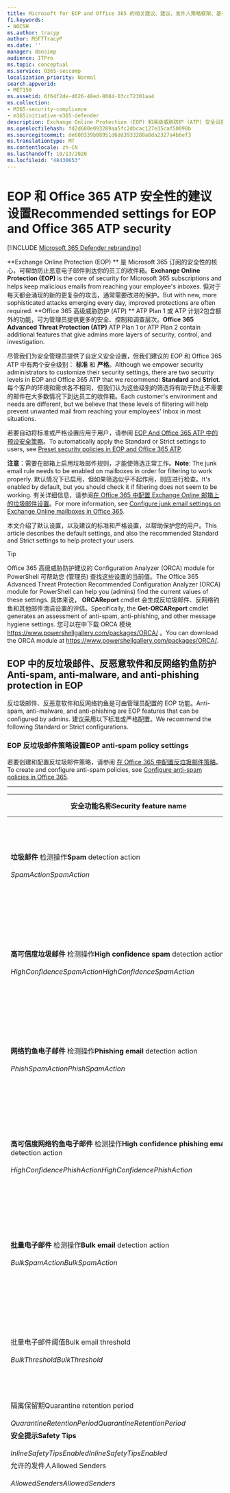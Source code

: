 ```yaml
---
title: Microsoft for EOP and Office 365 的相关建议、建议、发件人策略框架、基于域的邮件报告和符合性、域密钥识别的邮件、步骤、工作原理、安全性基线、EOP 的基线、ATP、设置 ATP、设置 EOP、配置 ATP、配置 EOP、安全配置
f1.keywords:
- NOCSH
ms.author: tracyp
author: MSFTTracyP
ms.date: ''
manager: dansimp
audience: ITPro
ms.topic: conceptual
ms.service: O365-seccomp
localization_priority: Normal
search.appverid:
- MET150
ms.assetid: 6f64f2de-d626-48ed-8084-03cc72301aa4
ms.collection:
- M365-security-compliance
- m365initiative-m365-defender
description: Exchange Online Protection (EOP) 和高级威胁防护 (ATP) 安全设置的最佳实践是什么？ 有关标准保护的当前建议是什么？ 如果您想要更加严格，应使用什么？ 此外，如果您还使用高级威胁防护 (ATP) ，还会获得什么额外内容？
ms.openlocfilehash: fd2d680e093289aa5fc2dbcac127e35caf50098b
ms.sourcegitcommit: de600339b08951d6dd3933288a8da2327a4b6ef3
ms.translationtype: MT
ms.contentlocale: zh-CN
ms.lasthandoff: 10/13/2020
ms.locfileid: "48430653"
---
```

# <a name="recommended-settings-for-eop-and-office-365-atp-security"></a><span data-ttu-id="a0025-106">EOP 和 Office 365 ATP 安全性的建议设置</span><span class="sxs-lookup"><span data-stu-id="a0025-106">Recommended settings for EOP and Office 365 ATP security</span></span>

[!INCLUDE [Microsoft 365 Defender rebranding](../includes/microsoft-defender-for-office.md)]

<span data-ttu-id="a0025-107">\*\*Exchange Online Protection (EOP) \*\* 是 Microsoft 365 订阅的安全性的核心，可帮助防止恶意电子邮件到达你的员工的收件箱。</span><span class="sxs-lookup"><span data-stu-id="a0025-107">**Exchange Online Protection (EOP)** is the core of security for Microsoft 365 subscriptions and helps keep malicious emails from reaching your employee's inboxes.</span></span> <span data-ttu-id="a0025-108">但对于每天都会涌现的新的更复杂的攻击，通常需要改进的保护。</span><span class="sxs-lookup"><span data-stu-id="a0025-108">But with new, more sophisticated attacks emerging every day, improved protections are often required.</span></span> <span data-ttu-id="a0025-109">\*\*Office 365 高级威胁防护 (ATP) \*\* ATP Plan 1 或 ATP 计划2包含额外的功能，可为管理员提供更多的安全、控制和调查层次。</span><span class="sxs-lookup"><span data-stu-id="a0025-109">**Office 365 Advanced Threat Protection (ATP)** ATP Plan 1 or ATP Plan 2 contain additional features that give admins more layers of security, control, and investigation.</span></span>

<span data-ttu-id="a0025-110">尽管我们为安全管理员提供了自定义安全设置，但我们建议的 EOP 和 Office 365 ATP 中有两个安全级别： **标准** 和 **严格**。</span><span class="sxs-lookup"><span data-stu-id="a0025-110">Although we empower security administrators to customize their security settings, there are two security levels in EOP and Office 365 ATP that we recommend: **Standard** and **Strict**.</span></span> <span data-ttu-id="a0025-111">每个客户的环境和需求各不相同，但我们认为这些级别的筛选将有助于防止不需要的邮件在大多数情况下到达员工的收件箱。</span><span class="sxs-lookup"><span data-stu-id="a0025-111">Each customer's environment and needs are different, but we believe that these levels of filtering will help prevent unwanted mail from reaching your employees' Inbox in most situations.</span></span>

<span data-ttu-id="a0025-112">若要自动将标准或严格设置应用于用户，请参阅 [EOP And Office 365 ATP 中的预设安全策略](preset-security-policies.md)。</span><span class="sxs-lookup"><span data-stu-id="a0025-112">To automatically apply the Standard or Strict settings to users, see [Preset security policies in EOP and Office 365 ATP](preset-security-policies.md).</span></span>

<span data-ttu-id="a0025-113">**注意**：需要在邮箱上启用垃圾邮件规则，才能使筛选正常工作。</span><span class="sxs-lookup"><span data-stu-id="a0025-113">**Note**: The junk email rule needs to be enabled on mailboxes in order for filtering to work properly.</span></span> <span data-ttu-id="a0025-114">默认情况下已启用，但如果筛选似乎不起作用，则应进行检查。</span><span class="sxs-lookup"><span data-stu-id="a0025-114">It's enabled by default, but you should check it if filtering does not seem to be working.</span></span> <span data-ttu-id="a0025-115">有关详细信息，请参阅[在 Office 365 中配置 Exchange Online 邮箱上的垃圾邮件设置](configure-junk-email-settings-on-exo-mailboxes.md)。</span><span class="sxs-lookup"><span data-stu-id="a0025-115">For more information, see [Configure junk email settings on Exchange Online mailboxes in Office 365](configure-junk-email-settings-on-exo-mailboxes.md).</span></span>

<span data-ttu-id="a0025-116">本文介绍了默认设置，以及建议的标准和严格设置，以帮助保护您的用户。</span><span class="sxs-lookup"><span data-stu-id="a0025-116">This article describes the default settings, and also the recommended Standard and Strict settings to help protect your users.</span></span>

> [!TIP]
> <span data-ttu-id="a0025-117">Office 365 高级威胁防护建议的 Configuration Analyzer (ORCA) module for PowerShell 可帮助您 (管理员) 查找这些设置的当前值。</span><span class="sxs-lookup"><span data-stu-id="a0025-117">The Office 365 Advanced Threat Protection Recommended Configuration Analyzer (ORCA) module for PowerShell can help you (admins) find the current values of these settings.</span></span> <span data-ttu-id="a0025-118">具体来说， **ORCAReport** cmdlet 会生成反垃圾邮件、反网络钓鱼和其他邮件清洁设置的评估。</span><span class="sxs-lookup"><span data-stu-id="a0025-118">Specifically, the **Get-ORCAReport** cmdlet generates an assessment of anti-spam, anti-phishing, and other message hygiene settings.</span></span> <span data-ttu-id="a0025-119">您可以在中下载 ORCA 模块 <https://www.powershellgallery.com/packages/ORCA/> 。</span><span class="sxs-lookup"><span data-stu-id="a0025-119">You can download the ORCA module at <https://www.powershellgallery.com/packages/ORCA/>.</span></span>

## <a name="anti-spam-anti-malware-and-anti-phishing-protection-in-eop"></a><span data-ttu-id="a0025-120">EOP 中的反垃圾邮件、反恶意软件和反网络钓鱼防护</span><span class="sxs-lookup"><span data-stu-id="a0025-120">Anti-spam, anti-malware, and anti-phishing protection in EOP</span></span>

<span data-ttu-id="a0025-121">反垃圾邮件、反恶意软件和反网络钓鱼是可由管理员配置的 EOP 功能。</span><span class="sxs-lookup"><span data-stu-id="a0025-121">Anti-spam, anti-malware, and anti-phishing are EOP features that can be configured by admins.</span></span> <span data-ttu-id="a0025-122">建议采用以下标准或严格配置。</span><span class="sxs-lookup"><span data-stu-id="a0025-122">We recommend the following Standard or Strict configurations.</span></span>

### <a name="eop-anti-spam-policy-settings"></a><span data-ttu-id="a0025-123">EOP 反垃圾邮件策略设置</span><span class="sxs-lookup"><span data-stu-id="a0025-123">EOP anti-spam policy settings</span></span>

<span data-ttu-id="a0025-124">若要创建和配置反垃圾邮件策略，请参阅 [在 Office 365 中配置反垃圾邮件策略](configure-your-spam-filter-policies.md)。</span><span class="sxs-lookup"><span data-stu-id="a0025-124">To create and configure anti-spam policies, see [Configure anti-spam policies in Office 365](configure-your-spam-filter-policies.md).</span></span>

****

|<span data-ttu-id="a0025-125">安全功能名称</span><span class="sxs-lookup"><span data-stu-id="a0025-125">Security feature name</span></span>|<span data-ttu-id="a0025-126">默认值</span><span class="sxs-lookup"><span data-stu-id="a0025-126">Default</span></span>|<span data-ttu-id="a0025-127">标准</span><span class="sxs-lookup"><span data-stu-id="a0025-127">Standard</span></span>|<span data-ttu-id="a0025-128">全</span><span class="sxs-lookup"><span data-stu-id="a0025-128">Strict</span></span>|<span data-ttu-id="a0025-129">评论</span><span class="sxs-lookup"><span data-stu-id="a0025-129">Comment</span></span>|
|---|:---:|:---:|:---:|---|
|<span data-ttu-id="a0025-130">**垃圾邮件** 检测操作</span><span class="sxs-lookup"><span data-stu-id="a0025-130">**Spam** detection action</span></span> <br/><br/> <span data-ttu-id="a0025-131">_SpamAction_</span><span class="sxs-lookup"><span data-stu-id="a0025-131">_SpamAction_</span></span>|<span data-ttu-id="a0025-132">**将邮件移动到 "垃圾邮件" 文件夹**</span><span class="sxs-lookup"><span data-stu-id="a0025-132">**Move message to Junk Email folder**</span></span> <br/><br/> `MoveToJmf`|<span data-ttu-id="a0025-133">**将邮件移动到 "垃圾邮件" 文件夹**</span><span class="sxs-lookup"><span data-stu-id="a0025-133">**Move message to Junk Email folder**</span></span> <br/><br/> `MoveToJmf`|<span data-ttu-id="a0025-134">“隔离邮件”\*\*\*\*    发送邮件至隔离邮件而不是目标收件人。</span><span class="sxs-lookup"><span data-stu-id="a0025-134">**Quarantine message**</span></span> <br/><br/> `Quarantine`||
|<span data-ttu-id="a0025-135">**高可信度垃圾邮件** 检测操作</span><span class="sxs-lookup"><span data-stu-id="a0025-135">**High confidence spam** detection action</span></span> <br/><br/> <span data-ttu-id="a0025-136">_HighConfidenceSpamAction_</span><span class="sxs-lookup"><span data-stu-id="a0025-136">_HighConfidenceSpamAction_</span></span>|<span data-ttu-id="a0025-137">**将邮件移动到 "垃圾邮件" 文件夹**</span><span class="sxs-lookup"><span data-stu-id="a0025-137">**Move message to Junk Email folder**</span></span> <br/><br/> `MoveToJmf`|<span data-ttu-id="a0025-138">“隔离邮件”\*\*\*\*    发送邮件至隔离邮件而不是目标收件人。</span><span class="sxs-lookup"><span data-stu-id="a0025-138">**Quarantine message**</span></span> <br/><br/> `Quarantine`|<span data-ttu-id="a0025-139">“隔离邮件”\*\*\*\*    发送邮件至隔离邮件而不是目标收件人。</span><span class="sxs-lookup"><span data-stu-id="a0025-139">**Quarantine message**</span></span> <br/><br/> `Quarantine`||
|<span data-ttu-id="a0025-140">**网络钓鱼电子邮件** 检测操作</span><span class="sxs-lookup"><span data-stu-id="a0025-140">**Phishing email** detection action</span></span> <br/><br/> <span data-ttu-id="a0025-141">_PhishSpamAction_</span><span class="sxs-lookup"><span data-stu-id="a0025-141">_PhishSpamAction_</span></span>|<span data-ttu-id="a0025-142">**将邮件移动到 "垃圾邮件" 文件夹**</span><span class="sxs-lookup"><span data-stu-id="a0025-142">**Move message to Junk Email folder**</span></span> <br/><br/> `MoveToJmf`|<span data-ttu-id="a0025-143">“隔离邮件”\*\*\*\*    发送邮件至隔离邮件而不是目标收件人。</span><span class="sxs-lookup"><span data-stu-id="a0025-143">**Quarantine message**</span></span> <br/><br/> `Quarantine`|<span data-ttu-id="a0025-144">“隔离邮件”\*\*\*\*    发送邮件至隔离邮件而不是目标收件人。</span><span class="sxs-lookup"><span data-stu-id="a0025-144">**Quarantine message**</span></span> <br/><br/> `Quarantine`||
|<span data-ttu-id="a0025-145">**高可信度网络钓鱼电子邮件** 检测操作</span><span class="sxs-lookup"><span data-stu-id="a0025-145">**High confidence phishing email** detection action</span></span> <br/><br/> <span data-ttu-id="a0025-146">_HighConfidencePhishAction_</span><span class="sxs-lookup"><span data-stu-id="a0025-146">_HighConfidencePhishAction_</span></span>|<span data-ttu-id="a0025-147">“隔离邮件”\*\*\*\*    发送邮件至隔离邮件而不是目标收件人。</span><span class="sxs-lookup"><span data-stu-id="a0025-147">**Quarantine message**</span></span> <br/><br/> `Quarantine`|<span data-ttu-id="a0025-148">“隔离邮件”\*\*\*\*    发送邮件至隔离邮件而不是目标收件人。</span><span class="sxs-lookup"><span data-stu-id="a0025-148">**Quarantine message**</span></span> <br/><br/> `Quarantine`|<span data-ttu-id="a0025-149">“隔离邮件”\*\*\*\*    发送邮件至隔离邮件而不是目标收件人。</span><span class="sxs-lookup"><span data-stu-id="a0025-149">**Quarantine message**</span></span> <br/><br/> `Quarantine`||
|<span data-ttu-id="a0025-150">**批量电子邮件** 检测操作</span><span class="sxs-lookup"><span data-stu-id="a0025-150">**Bulk email** detection action</span></span> <br/><br/> <span data-ttu-id="a0025-151">_BulkSpamAction_</span><span class="sxs-lookup"><span data-stu-id="a0025-151">_BulkSpamAction_</span></span>|<span data-ttu-id="a0025-152">**将邮件移动到 "垃圾邮件" 文件夹**</span><span class="sxs-lookup"><span data-stu-id="a0025-152">**Move message to Junk Email folder**</span></span> <br/><br/> `MoveToJmf`|<span data-ttu-id="a0025-153">**将邮件移动到 "垃圾邮件" 文件夹**</span><span class="sxs-lookup"><span data-stu-id="a0025-153">**Move message to Junk Email folder**</span></span> <br/><br/> `MoveToJmf`|<span data-ttu-id="a0025-154">“隔离邮件”\*\*\*\*    发送邮件至隔离邮件而不是目标收件人。</span><span class="sxs-lookup"><span data-stu-id="a0025-154">**Quarantine message**</span></span> <br/><br/> `Quarantine`||
|<span data-ttu-id="a0025-155">批量电子邮件阈值</span><span class="sxs-lookup"><span data-stu-id="a0025-155">Bulk email threshold</span></span> <br/><br/> <span data-ttu-id="a0025-156">_BulkThreshold_</span><span class="sxs-lookup"><span data-stu-id="a0025-156">_BulkThreshold_</span></span>|<span data-ttu-id="a0025-157">7 </span><span class="sxs-lookup"><span data-stu-id="a0025-157">7</span></span>|<span data-ttu-id="a0025-158">6 </span><span class="sxs-lookup"><span data-stu-id="a0025-158">6</span></span>|<span data-ttu-id="a0025-159">4 </span><span class="sxs-lookup"><span data-stu-id="a0025-159">4</span></span>|<span data-ttu-id="a0025-160">有关详细信息，请参阅 [Office 365 中的批量投诉级别 (BCL) ](bulk-complaint-level-values.md)。</span><span class="sxs-lookup"><span data-stu-id="a0025-160">For details, see [Bulk complaint level (BCL) in Office 365](bulk-complaint-level-values.md).</span></span>|
|<span data-ttu-id="a0025-161">隔离保留期</span><span class="sxs-lookup"><span data-stu-id="a0025-161">Quarantine retention period</span></span> <br/><br/> <span data-ttu-id="a0025-162">_QuarantineRetentionPeriod_</span><span class="sxs-lookup"><span data-stu-id="a0025-162">_QuarantineRetentionPeriod_</span></span>|<span data-ttu-id="a0025-163">15 天</span><span class="sxs-lookup"><span data-stu-id="a0025-163">15 days</span></span>|<span data-ttu-id="a0025-164">30 天</span><span class="sxs-lookup"><span data-stu-id="a0025-164">30 days</span></span>|<span data-ttu-id="a0025-165">30 天</span><span class="sxs-lookup"><span data-stu-id="a0025-165">30 days</span></span>||
|<span data-ttu-id="a0025-166">**安全提示**</span><span class="sxs-lookup"><span data-stu-id="a0025-166">**Safety Tips**</span></span> <br/><br/> <span data-ttu-id="a0025-167">_InlineSafetyTipsEnabled_</span><span class="sxs-lookup"><span data-stu-id="a0025-167">_InlineSafetyTipsEnabled_</span></span>|<span data-ttu-id="a0025-168">打开</span><span class="sxs-lookup"><span data-stu-id="a0025-168">On</span></span> <br/><br/> `$true`|<span data-ttu-id="a0025-169">打开</span><span class="sxs-lookup"><span data-stu-id="a0025-169">On</span></span> <br/><br/> `$true`|<span data-ttu-id="a0025-170">打开</span><span class="sxs-lookup"><span data-stu-id="a0025-170">On</span></span> <br/><br/> `$true`||
|<span data-ttu-id="a0025-171">允许的发件人</span><span class="sxs-lookup"><span data-stu-id="a0025-171">Allowed Senders</span></span> <br/><br/> <span data-ttu-id="a0025-172">_AllowedSenders_</span><span class="sxs-lookup"><span data-stu-id="a0025-172">_AllowedSenders_</span></span>|<span data-ttu-id="a0025-173">无</span><span class="sxs-lookup"><span data-stu-id="a0025-173">None</span></span>|<span data-ttu-id="a0025-174">无</span><span class="sxs-lookup"><span data-stu-id="a0025-174">None</span></span>|<span data-ttu-id="a0025-175">无</span><span class="sxs-lookup"><span data-stu-id="a0025-175">None</span></span>||
|<span data-ttu-id="a0025-176">允许的发件人域</span><span class="sxs-lookup"><span data-stu-id="a0025-176">Allowed Sender Domains</span></span> <br/><br/> <span data-ttu-id="a0025-177">_AllowedSenderDomains_</span><span class="sxs-lookup"><span data-stu-id="a0025-177">_AllowedSenderDomains_</span></span>|<span data-ttu-id="a0025-178">无</span><span class="sxs-lookup"><span data-stu-id="a0025-178">None</span></span>|<span data-ttu-id="a0025-179">无</span><span class="sxs-lookup"><span data-stu-id="a0025-179">None</span></span>|<span data-ttu-id="a0025-180">无</span><span class="sxs-lookup"><span data-stu-id="a0025-180">None</span></span>|<span data-ttu-id="a0025-181">将拥有的 (_接受域_) 的域添加到 "允许的发件人" 列表是一个非常糟糕的想法。</span><span class="sxs-lookup"><span data-stu-id="a0025-181">Adding domains that you own (_accepted domains_) to the allowed senders list is a very bad idea.</span></span> <span data-ttu-id="a0025-182">攻击者能够向您发送电子邮件，否则将被筛选掉。</span><span class="sxs-lookup"><span data-stu-id="a0025-182">Attackers would be able to send you email that would otherwise be filtered out.</span></span> <br/><br/> <span data-ttu-id="a0025-183">在 "**反垃圾邮件设置**" 页上的安全性 & 合规性中心中使用[欺骗智能](learn-about-spoof-intelligence.md)，以查看在组织的电子邮件域或外部域中的欺骗发件人电子邮件地址中的所有人都是哄骗发件人的电子邮件地址。</span><span class="sxs-lookup"><span data-stu-id="a0025-183">Use [spoof intelligence](learn-about-spoof-intelligence.md) in the Security & Compliance Center on the **Anti-spam settings** page to review all senders who are spoofing sender email addresses in your organization's email domains or spoofing sender email addresses in external domains.</span></span>|
|<span data-ttu-id="a0025-184">阻止的发件人</span><span class="sxs-lookup"><span data-stu-id="a0025-184">Blocked Senders</span></span> <br/><br/> <span data-ttu-id="a0025-185">_BlockedSenders_</span><span class="sxs-lookup"><span data-stu-id="a0025-185">_BlockedSenders_</span></span>|<span data-ttu-id="a0025-186">无</span><span class="sxs-lookup"><span data-stu-id="a0025-186">None</span></span>|<span data-ttu-id="a0025-187">无</span><span class="sxs-lookup"><span data-stu-id="a0025-187">None</span></span>|<span data-ttu-id="a0025-188">无</span><span class="sxs-lookup"><span data-stu-id="a0025-188">None</span></span>||
|<span data-ttu-id="a0025-189">阻止的发件人域</span><span class="sxs-lookup"><span data-stu-id="a0025-189">Blocked Sender Domains</span></span> <br/><br/> <span data-ttu-id="a0025-190">_BlockedSenderDomains_</span><span class="sxs-lookup"><span data-stu-id="a0025-190">_BlockedSenderDomains_</span></span>|<span data-ttu-id="a0025-191">无</span><span class="sxs-lookup"><span data-stu-id="a0025-191">None</span></span>|<span data-ttu-id="a0025-192">无</span><span class="sxs-lookup"><span data-stu-id="a0025-192">None</span></span>|<span data-ttu-id="a0025-193">无</span><span class="sxs-lookup"><span data-stu-id="a0025-193">None</span></span>||
|<span data-ttu-id="a0025-194">**启用最终用户垃圾邮件通知**   选中此复选框以启用此策略的最终用户垃圾邮件通知。</span><span class="sxs-lookup"><span data-stu-id="a0025-194">**Enable end-user spam notifications**</span></span> <br/><br/> <span data-ttu-id="a0025-195">_EnableEndUserSpamNotifications_</span><span class="sxs-lookup"><span data-stu-id="a0025-195">_EnableEndUserSpamNotifications_</span></span>|<span data-ttu-id="a0025-196">已禁用</span><span class="sxs-lookup"><span data-stu-id="a0025-196">Disabled</span></span> <br/><br/> `$false`|<span data-ttu-id="a0025-197">已启用</span><span class="sxs-lookup"><span data-stu-id="a0025-197">Enabled</span></span> <br/><br/> `$true`|<span data-ttu-id="a0025-198">已启用</span><span class="sxs-lookup"><span data-stu-id="a0025-198">Enabled</span></span> <br/><br/> `$true`||
|<span data-ttu-id="a0025-199">\*\*每 (天发送最终用户垃圾邮件通知) \*\*</span><span class="sxs-lookup"><span data-stu-id="a0025-199">**Send end-user spam notifications every (days)**</span></span> <br/><br/> <span data-ttu-id="a0025-200">_EndUserSpamNotificationFrequency_</span><span class="sxs-lookup"><span data-stu-id="a0025-200">_EndUserSpamNotificationFrequency_</span></span>|<span data-ttu-id="a0025-201">3 天</span><span class="sxs-lookup"><span data-stu-id="a0025-201">3 days</span></span>|<span data-ttu-id="a0025-202">3 天</span><span class="sxs-lookup"><span data-stu-id="a0025-202">3 days</span></span>|<span data-ttu-id="a0025-203">3 天</span><span class="sxs-lookup"><span data-stu-id="a0025-203">3 days</span></span>||
|<span data-ttu-id="a0025-204">**垃圾邮件 ZAP**</span><span class="sxs-lookup"><span data-stu-id="a0025-204">**Spam ZAP**</span></span> <br/><br/> <span data-ttu-id="a0025-205">_SpamZapEnabled_</span><span class="sxs-lookup"><span data-stu-id="a0025-205">_SpamZapEnabled_</span></span>|<span data-ttu-id="a0025-206">已启用</span><span class="sxs-lookup"><span data-stu-id="a0025-206">Enabled</span></span> <br/><br/> `$true`|<span data-ttu-id="a0025-207">已启用</span><span class="sxs-lookup"><span data-stu-id="a0025-207">Enabled</span></span> <br/><br/> `$true`|<span data-ttu-id="a0025-208">已启用</span><span class="sxs-lookup"><span data-stu-id="a0025-208">Enabled</span></span> <br/><br/> `$true`||
|<span data-ttu-id="a0025-209">**网络钓鱼 ZAP**</span><span class="sxs-lookup"><span data-stu-id="a0025-209">**Phish ZAP**</span></span> <br/><br/> <span data-ttu-id="a0025-210">_PhishZapEnabled_</span><span class="sxs-lookup"><span data-stu-id="a0025-210">_PhishZapEnabled_</span></span>|<span data-ttu-id="a0025-211">已启用</span><span class="sxs-lookup"><span data-stu-id="a0025-211">Enabled</span></span> <br/><br/> `$true`|<span data-ttu-id="a0025-212">已启用</span><span class="sxs-lookup"><span data-stu-id="a0025-212">Enabled</span></span> <br/><br/> `$true`|<span data-ttu-id="a0025-213">已启用</span><span class="sxs-lookup"><span data-stu-id="a0025-213">Enabled</span></span> <br/><br/> `$true`||
|<span data-ttu-id="a0025-214">_MarkAsSpamBulkMail_</span><span class="sxs-lookup"><span data-stu-id="a0025-214">_MarkAsSpamBulkMail_</span></span>|<span data-ttu-id="a0025-215">打开</span><span class="sxs-lookup"><span data-stu-id="a0025-215">On</span></span>|<span data-ttu-id="a0025-216">打开</span><span class="sxs-lookup"><span data-stu-id="a0025-216">On</span></span>|<span data-ttu-id="a0025-217">打开</span><span class="sxs-lookup"><span data-stu-id="a0025-217">On</span></span>|<span data-ttu-id="a0025-218">此设置仅在 PowerShell 中可用。</span><span class="sxs-lookup"><span data-stu-id="a0025-218">This setting is only available in PowerShell.</span></span>|
|

<span data-ttu-id="a0025-219">在反垃圾邮件策略中，有几个其他高级垃圾邮件筛选器 (ASF) 设置处于弃用的过程中。</span><span class="sxs-lookup"><span data-stu-id="a0025-219">There are several other Advanced Spam Filter (ASF) settings in anti-spam policies that are in the process of being deprecated.</span></span> <span data-ttu-id="a0025-220">有关这些功能的折旧时限的详细信息，请在本文之外进行交流。</span><span class="sxs-lookup"><span data-stu-id="a0025-220">More information on the timelines for the depreciation of these features will be communicated outside of this article.</span></span>

<span data-ttu-id="a0025-221">我们建议您为**标准**和**严格**级别**关闭这些**ASF 设置。</span><span class="sxs-lookup"><span data-stu-id="a0025-221">We recommend that you turn these ASF settings **Off** for both **Standard** and **Strict** levels.</span></span> <span data-ttu-id="a0025-222">有关 ASF 设置的详细信息，请参阅 [Office 365 中的高级垃圾邮件筛选器 (ASF) 设置](advanced-spam-filtering-asf-options.md)。</span><span class="sxs-lookup"><span data-stu-id="a0025-222">For more information about ASF settings, see [Advanced Spam Filter (ASF) settings in Office 365](advanced-spam-filtering-asf-options.md).</span></span>

****

|<span data-ttu-id="a0025-223">安全功能名称</span><span class="sxs-lookup"><span data-stu-id="a0025-223">Security feature name</span></span>|<span data-ttu-id="a0025-224">评论</span><span class="sxs-lookup"><span data-stu-id="a0025-224">Comment</span></span>|
|---|---|
|<span data-ttu-id="a0025-225">**指向远程网站** (_IncreaseScoreWithImageLinks_) 的图像链接</span><span class="sxs-lookup"><span data-stu-id="a0025-225">**Image links to remote sites** (_IncreaseScoreWithImageLinks_)</span></span>||
|<span data-ttu-id="a0025-226">URL (_IncreaseScoreWithNumericIps_ **中的数字 IP 地址**) </span><span class="sxs-lookup"><span data-stu-id="a0025-226">**Numeric IP address in URL** (_IncreaseScoreWithNumericIps_)</span></span>||
|<span data-ttu-id="a0025-227">**UL 重定向到其他端口** (_IncreaseScoreWithRedirectToOtherPort_) </span><span class="sxs-lookup"><span data-stu-id="a0025-227">**UL redirect to other port** (_IncreaseScoreWithRedirectToOtherPort_)</span></span>||
|<span data-ttu-id="a0025-228">**.Biz 或. info 网站的 URL** (_IncreaseScoreWithBizOrInfoUrls_) </span><span class="sxs-lookup"><span data-stu-id="a0025-228">**URL to .biz or .info websites** (_IncreaseScoreWithBizOrInfoUrls_)</span></span>||
|<span data-ttu-id="a0025-229"> (_MarkAsSpamEmptyMessages_) 中的**空邮件**</span><span class="sxs-lookup"><span data-stu-id="a0025-229">**Empty messages** (_MarkAsSpamEmptyMessages_)</span></span>||
|<span data-ttu-id="a0025-230">**在 HTML (MarkAsSpamJavaScriptInHtml 中的 JavaScript 或 VBScript**) _MarkAsSpamJavaScriptInHtml_</span><span class="sxs-lookup"><span data-stu-id="a0025-230">**JavaScript or VBScript in HTML** (_MarkAsSpamJavaScriptInHtml_)</span></span>||
|<span data-ttu-id="a0025-231">HTML (_MarkAsSpamFramesInHtml_ **中的 Frame 或 IFrame 标记**) </span><span class="sxs-lookup"><span data-stu-id="a0025-231">**Frame or IFrame tags in HTML** (_MarkAsSpamFramesInHtml_)</span></span>||
|<span data-ttu-id="a0025-232">HTML (_MarkAsSpamObjectTagsInHtml_) **中的对象标记**</span><span class="sxs-lookup"><span data-stu-id="a0025-232">**Object tags in HTML** (_MarkAsSpamObjectTagsInHtml_)</span></span>||
|<span data-ttu-id="a0025-233">在 HTML (_MarkAsSpamEmbedTagsInHtml_) **中嵌入标记**</span><span class="sxs-lookup"><span data-stu-id="a0025-233">**Embed tags in HTML** (_MarkAsSpamEmbedTagsInHtml_)</span></span>||
|<span data-ttu-id="a0025-234">HTML (_MarkAsSpamFormTagsInHtml_) **中的表单标记**</span><span class="sxs-lookup"><span data-stu-id="a0025-234">**Form tags in HTML** (_MarkAsSpamFormTagsInHtml_)</span></span>||
|<span data-ttu-id="a0025-235">HTML (_MarkAsSpamWebBugsInHtml_) **中的 Web 错误**</span><span class="sxs-lookup"><span data-stu-id="a0025-235">**Web bugs in HTML** (_MarkAsSpamWebBugsInHtml_)</span></span>||
|<span data-ttu-id="a0025-236">**将敏感单词列表应用** (_MarkAsSpamSensitiveWordList_) </span><span class="sxs-lookup"><span data-stu-id="a0025-236">**Apply sensitive word list** (_MarkAsSpamSensitiveWordList_)</span></span>||
|<span data-ttu-id="a0025-237">**SPF 记录： hard fail** (_MarkAsSpamSpfRecordHardFail_) </span><span class="sxs-lookup"><span data-stu-id="a0025-237">**SPF record: hard fail** (_MarkAsSpamSpfRecordHardFail_)</span></span>||
|<span data-ttu-id="a0025-238">**条件发件人 ID 筛选：硬失败** (_MarkAsSpamFromAddressAuthFail_) </span><span class="sxs-lookup"><span data-stu-id="a0025-238">**Conditional Sender ID filtering: hard fail** (_MarkAsSpamFromAddressAuthFail_)</span></span>||
|<span data-ttu-id="a0025-239">**NDR 退信** (_MarkAsSpamNdrBackscatter_) </span><span class="sxs-lookup"><span data-stu-id="a0025-239">**NDR backscatter** (_MarkAsSpamNdrBackscatter_)</span></span>||
|

#### <a name="eop-outbound-spam-policy-settings"></a><span data-ttu-id="a0025-240">EOP 出站垃圾邮件策略设置</span><span class="sxs-lookup"><span data-stu-id="a0025-240">EOP outbound spam policy settings</span></span>

<span data-ttu-id="a0025-241">若要创建和配置出站垃圾邮件策略，请参阅 [在 Office 365 中配置出站垃圾邮件筛选](configure-the-outbound-spam-policy.md)。</span><span class="sxs-lookup"><span data-stu-id="a0025-241">To create and configure outbound spam policies, see [Configure outbound spam filtering in Office 365](configure-the-outbound-spam-policy.md).</span></span>

<span data-ttu-id="a0025-242">有关服务中的默认发送限制的详细信息，请参阅 [发送限制](https://docs.microsoft.com/office365/servicedescriptions/exchange-online-service-description/exchange-online-limits#sending-limits-1)。</span><span class="sxs-lookup"><span data-stu-id="a0025-242">For more information about the default sending limits in the service, see [Sending limits](https://docs.microsoft.com/office365/servicedescriptions/exchange-online-service-description/exchange-online-limits#sending-limits-1).</span></span>

****

|<span data-ttu-id="a0025-243">安全功能名称</span><span class="sxs-lookup"><span data-stu-id="a0025-243">Security feature name</span></span>|<span data-ttu-id="a0025-244">默认值</span><span class="sxs-lookup"><span data-stu-id="a0025-244">Default</span></span>|<span data-ttu-id="a0025-245">标准</span><span class="sxs-lookup"><span data-stu-id="a0025-245">Standard</span></span>|<span data-ttu-id="a0025-246">全</span><span class="sxs-lookup"><span data-stu-id="a0025-246">Strict</span></span>|<span data-ttu-id="a0025-247">评论</span><span class="sxs-lookup"><span data-stu-id="a0025-247">Comment</span></span>|
|---|:---:|:---:|:---:|---|
|<span data-ttu-id="a0025-248">**每个用户的最大收件人数：外部每小时限制**</span><span class="sxs-lookup"><span data-stu-id="a0025-248">**Maximum number of recipients per user: External hourly limit**</span></span> <br/><br/> <span data-ttu-id="a0025-249">_RecipientLimitExternalPerHour_</span><span class="sxs-lookup"><span data-stu-id="a0025-249">_RecipientLimitExternalPerHour_</span></span>|<span data-ttu-id="a0025-250">0</span><span class="sxs-lookup"><span data-stu-id="a0025-250">0</span></span>|<span data-ttu-id="a0025-251">500</span><span class="sxs-lookup"><span data-stu-id="a0025-251">500</span></span>|<span data-ttu-id="a0025-252">400</span><span class="sxs-lookup"><span data-stu-id="a0025-252">400</span></span>|<span data-ttu-id="a0025-253">默认值0表示使用服务默认设置。</span><span class="sxs-lookup"><span data-stu-id="a0025-253">The default value 0 means use the service defaults.</span></span>|
|<span data-ttu-id="a0025-254">**每个用户的最大收件人数：每小时的内部限制**</span><span class="sxs-lookup"><span data-stu-id="a0025-254">**Maximum number of recipients per user: Internal hourly limit**</span></span> <br/><br/> <span data-ttu-id="a0025-255">_RecipientLimitInternalPerHour_</span><span class="sxs-lookup"><span data-stu-id="a0025-255">_RecipientLimitInternalPerHour_</span></span>|<span data-ttu-id="a0025-256">0</span><span class="sxs-lookup"><span data-stu-id="a0025-256">0</span></span>|<span data-ttu-id="a0025-257">1000</span><span class="sxs-lookup"><span data-stu-id="a0025-257">1000</span></span>|<span data-ttu-id="a0025-258">800</span><span class="sxs-lookup"><span data-stu-id="a0025-258">800</span></span>|<span data-ttu-id="a0025-259">默认值0表示使用服务默认设置。</span><span class="sxs-lookup"><span data-stu-id="a0025-259">The default value 0 means use the service defaults.</span></span>|
|<span data-ttu-id="a0025-260">**每个用户的最大收件人数：每日限制**</span><span class="sxs-lookup"><span data-stu-id="a0025-260">**Maximum number of recipients per user: Daily limit**</span></span> <br/><br/> <span data-ttu-id="a0025-261">_RecipientLimitPerDay_</span><span class="sxs-lookup"><span data-stu-id="a0025-261">_RecipientLimitPerDay_</span></span>|<span data-ttu-id="a0025-262">0</span><span class="sxs-lookup"><span data-stu-id="a0025-262">0</span></span>|<span data-ttu-id="a0025-263">1000</span><span class="sxs-lookup"><span data-stu-id="a0025-263">1000</span></span>|<span data-ttu-id="a0025-264">800</span><span class="sxs-lookup"><span data-stu-id="a0025-264">800</span></span>|<span data-ttu-id="a0025-265">默认值0表示使用服务默认设置。</span><span class="sxs-lookup"><span data-stu-id="a0025-265">The default value 0 means use the service defaults.</span></span>|
|<span data-ttu-id="a0025-266">**用户超出限制时的操作**</span><span class="sxs-lookup"><span data-stu-id="a0025-266">**Action when a user exceeds the limits**</span></span> <br/><br/> <span data-ttu-id="a0025-267">_ActionWhenThresholdReached_</span><span class="sxs-lookup"><span data-stu-id="a0025-267">_ActionWhenThresholdReached_</span></span>|<span data-ttu-id="a0025-268">**限制用户在以下日期之前发送邮件**</span><span class="sxs-lookup"><span data-stu-id="a0025-268">**Restrict the user from sending mail till the following day**</span></span> <br/><br/> `BlockUserForToday`|<span data-ttu-id="a0025-269">**限制用户发送邮件**</span><span class="sxs-lookup"><span data-stu-id="a0025-269">**Restrict the user from sending mail**</span></span> <br/><br/> `BlockUser`|<span data-ttu-id="a0025-270">**限制用户发送邮件**</span><span class="sxs-lookup"><span data-stu-id="a0025-270">**Restrict the user from sending mail**</span></span> <br/><br/> `BlockUser`||
|

### <a name="eop-anti-malware-policy-settings"></a><span data-ttu-id="a0025-271">EOP 反恶意软件策略设置</span><span class="sxs-lookup"><span data-stu-id="a0025-271">EOP anti-malware policy settings</span></span>

<span data-ttu-id="a0025-272">若要创建和配置反恶意软件策略，请参阅 [在 Office 365 中配置反恶意软件策略](configure-anti-malware-policies.md)。</span><span class="sxs-lookup"><span data-stu-id="a0025-272">To create and configure anti-malware policies, see [Configure anti-malware policies in Office 365](configure-anti-malware-policies.md).</span></span>

****

|<span data-ttu-id="a0025-273">安全功能名称</span><span class="sxs-lookup"><span data-stu-id="a0025-273">Security feature name</span></span>|<span data-ttu-id="a0025-274">默认值</span><span class="sxs-lookup"><span data-stu-id="a0025-274">Default</span></span>|<span data-ttu-id="a0025-275">标准</span><span class="sxs-lookup"><span data-stu-id="a0025-275">Standard</span></span>|<span data-ttu-id="a0025-276">全</span><span class="sxs-lookup"><span data-stu-id="a0025-276">Strict</span></span>|<span data-ttu-id="a0025-277">评论</span><span class="sxs-lookup"><span data-stu-id="a0025-277">Comment</span></span>|
|---|:---:|:---:|:---:|---|
|<span data-ttu-id="a0025-278">**是否要在邮件被隔离时通知收件人？**</span><span class="sxs-lookup"><span data-stu-id="a0025-278">**Do you want to notify recipients if their messages are quarantined?**</span></span> <br/><br/> <span data-ttu-id="a0025-279">_操作_</span><span class="sxs-lookup"><span data-stu-id="a0025-279">_Action_</span></span>|<span data-ttu-id="a0025-280">否</span><span class="sxs-lookup"><span data-stu-id="a0025-280">No</span></span> <br/><br/> <span data-ttu-id="a0025-281">_DeleteMessage_</span><span class="sxs-lookup"><span data-stu-id="a0025-281">_DeleteMessage_</span></span>|<span data-ttu-id="a0025-282">否</span><span class="sxs-lookup"><span data-stu-id="a0025-282">No</span></span> <br/><br/> <span data-ttu-id="a0025-283">_DeleteMessage_</span><span class="sxs-lookup"><span data-stu-id="a0025-283">_DeleteMessage_</span></span>|<span data-ttu-id="a0025-284">否</span><span class="sxs-lookup"><span data-stu-id="a0025-284">No</span></span> <br/><br/> <span data-ttu-id="a0025-285">_DeleteMessage_</span><span class="sxs-lookup"><span data-stu-id="a0025-285">_DeleteMessage_</span></span>|<span data-ttu-id="a0025-286">如果在电子邮件附件中检测到恶意软件，则会隔离邮件，并且只能由管理员进行发布。</span><span class="sxs-lookup"><span data-stu-id="a0025-286">If malware is detected in an email attachment, the message is quarantined and can be released only by an admin.</span></span>|
|<span data-ttu-id="a0025-287">**常见附件类型筛选器**</span><span class="sxs-lookup"><span data-stu-id="a0025-287">**Common Attachment Types Filter**</span></span> <br/><br/> <span data-ttu-id="a0025-288">_EnableFileFilter_</span><span class="sxs-lookup"><span data-stu-id="a0025-288">_EnableFileFilter_</span></span>|<span data-ttu-id="a0025-289">关</span><span class="sxs-lookup"><span data-stu-id="a0025-289">Off</span></span> <br/><br/> `$false`|<span data-ttu-id="a0025-290">开</span><span class="sxs-lookup"><span data-stu-id="a0025-290">On</span></span> <br/><br/> `$true`|<span data-ttu-id="a0025-291">打开</span><span class="sxs-lookup"><span data-stu-id="a0025-291">On</span></span> <br/><br/> `$true`|<span data-ttu-id="a0025-292">此设置隔离基于文件类型的包含可执行附件的邮件，而不考虑附件内容。</span><span class="sxs-lookup"><span data-stu-id="a0025-292">This setting quarantines messages that contain executable attachments based on file type, regardless of the attachment content.</span></span>|
|<span data-ttu-id="a0025-293">**恶意软件零小时自动清除**</span><span class="sxs-lookup"><span data-stu-id="a0025-293">**Malware Zero-hour Auto Purge**</span></span> <br/><br/> <span data-ttu-id="a0025-294">_ZapEnabled_</span><span class="sxs-lookup"><span data-stu-id="a0025-294">_ZapEnabled_</span></span>|<span data-ttu-id="a0025-295">打开</span><span class="sxs-lookup"><span data-stu-id="a0025-295">On</span></span> <br/><br/> `$true`|<span data-ttu-id="a0025-296">打开</span><span class="sxs-lookup"><span data-stu-id="a0025-296">On</span></span> <br/><br/> `$true`|<span data-ttu-id="a0025-297">打开</span><span class="sxs-lookup"><span data-stu-id="a0025-297">On</span></span> <br/><br/> `$true`||
|<span data-ttu-id="a0025-298">**通知内部发件人** 未送达邮件</span><span class="sxs-lookup"><span data-stu-id="a0025-298">**Notify internal senders** of the undelivered message</span></span> <br/><br/> <span data-ttu-id="a0025-299">_EnableInternalSenderNotifications_</span><span class="sxs-lookup"><span data-stu-id="a0025-299">_EnableInternalSenderNotifications_</span></span>|<span data-ttu-id="a0025-300">Disabled</span><span class="sxs-lookup"><span data-stu-id="a0025-300">Disabled</span></span> <br/><br/> `$false`|<span data-ttu-id="a0025-301">Disabled</span><span class="sxs-lookup"><span data-stu-id="a0025-301">Disabled</span></span> <br/><br/> `$false`|<span data-ttu-id="a0025-302">Disabled</span><span class="sxs-lookup"><span data-stu-id="a0025-302">Disabled</span></span> <br/><br/> `$false`||
|<span data-ttu-id="a0025-303">**通知外部发件人** 未送达的邮件</span><span class="sxs-lookup"><span data-stu-id="a0025-303">**Notify external senders** of the undelivered message</span></span> <br/><br/> <span data-ttu-id="a0025-304">_EnableExternalSenderNotifications_</span><span class="sxs-lookup"><span data-stu-id="a0025-304">_EnableExternalSenderNotifications_</span></span>|<span data-ttu-id="a0025-305">Disabled</span><span class="sxs-lookup"><span data-stu-id="a0025-305">Disabled</span></span> <br/><br/> `$false`|<span data-ttu-id="a0025-306">Disabled</span><span class="sxs-lookup"><span data-stu-id="a0025-306">Disabled</span></span> <br/><br/> `$false`|<span data-ttu-id="a0025-307">Disabled</span><span class="sxs-lookup"><span data-stu-id="a0025-307">Disabled</span></span> <br/><br/> `$false`||
|

### <a name="eop-default-anti-phishing-policy-settings"></a><span data-ttu-id="a0025-308">EOP 默认的反网络钓鱼策略设置</span><span class="sxs-lookup"><span data-stu-id="a0025-308">EOP default anti-phishing policy settings</span></span>

<span data-ttu-id="a0025-309">有关这些设置的详细信息，请参阅 [欺骗设置](set-up-anti-phishing-policies.md#spoof-settings)。</span><span class="sxs-lookup"><span data-stu-id="a0025-309">For more information about these settings, see [Spoof settings](set-up-anti-phishing-policies.md#spoof-settings).</span></span> <span data-ttu-id="a0025-310">若要配置这些设置，请参阅 [在 EOP 中配置反网络钓鱼策略](configure-anti-phishing-policies-eop.md)。</span><span class="sxs-lookup"><span data-stu-id="a0025-310">To configure these settings, see [Configure anti-phishing policies in EOP](configure-anti-phishing-policies-eop.md).</span></span>

****

|<span data-ttu-id="a0025-311">安全功能名称</span><span class="sxs-lookup"><span data-stu-id="a0025-311">Security feature name</span></span>|<span data-ttu-id="a0025-312">默认值</span><span class="sxs-lookup"><span data-stu-id="a0025-312">Default</span></span>|<span data-ttu-id="a0025-313">标准</span><span class="sxs-lookup"><span data-stu-id="a0025-313">Standard</span></span>|<span data-ttu-id="a0025-314">全</span><span class="sxs-lookup"><span data-stu-id="a0025-314">Strict</span></span>|<span data-ttu-id="a0025-315">评论</span><span class="sxs-lookup"><span data-stu-id="a0025-315">Comment</span></span>|
|---|:---:|:---:|:---:|---|
|<span data-ttu-id="a0025-316">**启用反欺骗保护**</span><span class="sxs-lookup"><span data-stu-id="a0025-316">**Enable anti-spoofing protection**</span></span> <br/><br/> <span data-ttu-id="a0025-317">_EnableAntispoofEnforcement_</span><span class="sxs-lookup"><span data-stu-id="a0025-317">_EnableAntispoofEnforcement_</span></span>|<span data-ttu-id="a0025-318">打开</span><span class="sxs-lookup"><span data-stu-id="a0025-318">On</span></span> <br/><br/> `$true`|<span data-ttu-id="a0025-319">打开</span><span class="sxs-lookup"><span data-stu-id="a0025-319">On</span></span> <br/><br/> `$true`|<span data-ttu-id="a0025-320">打开</span><span class="sxs-lookup"><span data-stu-id="a0025-320">On</span></span> <br/><br/> `$true`||
|<span data-ttu-id="a0025-321">**启用未经验证的发件人**</span><span class="sxs-lookup"><span data-stu-id="a0025-321">**Enable Unauthenticated Sender**</span></span> <br/><br/> <span data-ttu-id="a0025-322">_EnableUnauthenticatedSender_</span><span class="sxs-lookup"><span data-stu-id="a0025-322">_EnableUnauthenticatedSender_</span></span>|<span data-ttu-id="a0025-323">打开</span><span class="sxs-lookup"><span data-stu-id="a0025-323">On</span></span> <br/><br/> `$true`|<span data-ttu-id="a0025-324">打开</span><span class="sxs-lookup"><span data-stu-id="a0025-324">On</span></span> <br/><br/> `$true`|<span data-ttu-id="a0025-325">打开</span><span class="sxs-lookup"><span data-stu-id="a0025-325">On</span></span> <br/><br/> `$true`|<span data-ttu-id="a0025-326">在 Outlook 中向发件人的照片添加问号 ( ) ，以查找未识别的欺骗性发件人。</span><span class="sxs-lookup"><span data-stu-id="a0025-326">Adds a question mark (?) to the sender's photo in Outlook for unidentified spoofed senders.</span></span> <span data-ttu-id="a0025-327">有关详细信息，请参阅 [反网络钓鱼策略中的欺骗设置](set-up-anti-phishing-policies.md)。</span><span class="sxs-lookup"><span data-stu-id="a0025-327">For more information, see [Spoof settings in anti-phishing policies](set-up-anti-phishing-policies.md).</span></span>|
|<span data-ttu-id="a0025-328">**如果电子邮件由不允许欺骗您的域的人发送**</span><span class="sxs-lookup"><span data-stu-id="a0025-328">**If email is sent by someone who's not allowed to spoof your domain**</span></span> <br/><br/> <span data-ttu-id="a0025-329">_AuthenticationFailAction_</span><span class="sxs-lookup"><span data-stu-id="a0025-329">_AuthenticationFailAction_</span></span>|<span data-ttu-id="a0025-330">**将邮件移到收件人的 "垃圾邮件" 文件夹**</span><span class="sxs-lookup"><span data-stu-id="a0025-330">**Move message to the recipients' Junk Email folders**</span></span> <br/><br/> `MoveToJmf`|<span data-ttu-id="a0025-331">**将邮件移到收件人的 "垃圾邮件" 文件夹**</span><span class="sxs-lookup"><span data-stu-id="a0025-331">**Move message to the recipients' Junk Email folders**</span></span> <br/><br/> `MoveToJmf`|<span data-ttu-id="a0025-332">**隔离邮件**</span><span class="sxs-lookup"><span data-stu-id="a0025-332">**Quarantine the message**</span></span> <br/><br/> `Quarantine`|<span data-ttu-id="a0025-333">此设置适用于 [欺骗智能](learn-about-spoof-intelligence.md)中阻止的发件人。</span><span class="sxs-lookup"><span data-stu-id="a0025-333">This setting applies to blocked senders in [spoof intelligence](learn-about-spoof-intelligence.md).</span></span>|
|

## <a name="office-365-advanced-threat-protection-security"></a><span data-ttu-id="a0025-334">Office 365 高级威胁防护安全</span><span class="sxs-lookup"><span data-stu-id="a0025-334">Office 365 Advanced Threat Protection security</span></span>

<span data-ttu-id="a0025-335">其他安全优势附带了 Office 365 高级威胁防护 (ATP) 订阅。</span><span class="sxs-lookup"><span data-stu-id="a0025-335">Additional security benefits come with an Office 365 Advanced Threat Protection (ATP) subscription.</span></span> <span data-ttu-id="a0025-336">有关最新的新闻和信息，可以查看 [Office 365 ATP 中的新增功能](whats-new-in-office-365-atp.md)。</span><span class="sxs-lookup"><span data-stu-id="a0025-336">For the latest news and information, you can see [What's new in Office 365 ATP](whats-new-in-office-365-atp.md).</span></span>

> [!IMPORTANT]
>
> - <span data-ttu-id="a0025-337">默认的 ATP 反网络钓鱼策略为所有收件人提供 [欺骗保护](set-up-anti-phishing-policies.md#spoof-settings) 。</span><span class="sxs-lookup"><span data-stu-id="a0025-337">The default ATP anti-phishing policy provides [spoof protection](set-up-anti-phishing-policies.md#spoof-settings) for all recipients.</span></span> <span data-ttu-id="a0025-338">但是，不会在默认策略中配置或启用特定发件人域或发件人域的可用 [模拟保护](#impersonation-settings-in-atp-anti-phishing-policies) 设置。</span><span class="sxs-lookup"><span data-stu-id="a0025-338">However, the available [impersonation protection](#impersonation-settings-in-atp-anti-phishing-policies) settings for specific senders or sender domains are not configured or enabled in the default policy.</span></span> <span data-ttu-id="a0025-339">若要启用模拟保护，请配置默认策略或创建其他 ATP 反网络钓鱼策略。</span><span class="sxs-lookup"><span data-stu-id="a0025-339">To enable impersonation protection, configure the default policy or create additional ATP anti-phishing policies.</span></span>
>
> - <span data-ttu-id="a0025-340">没有可自动保护组织中所有收件人的默认安全链接策略或安全附件策略。</span><span class="sxs-lookup"><span data-stu-id="a0025-340">There are no default Safe Links policies or Safe Attachments policies that automatically protect all recipients in the organization.</span></span> <span data-ttu-id="a0025-341">若要获取保护，您需要至少创建一个安全链接策略和安全附件策略。</span><span class="sxs-lookup"><span data-stu-id="a0025-341">To get the protections, you need to create at least one Safe Links Policy and Safe Attachments policy.</span></span>
>
> - <span data-ttu-id="a0025-342">[SharePoint、OneDrive 和 Microsoft 团队](atp-for-spo-odb-and-teams.md) 保护和 [安全文档](safe-docs.md) 保护的 ATP 对安全链接策略没有任何依赖关系。</span><span class="sxs-lookup"><span data-stu-id="a0025-342">[ATP for SharePoint, OneDrive, and Microsoft Teams](atp-for-spo-odb-and-teams.md) protection and [Safe Documents](safe-docs.md) protection have no dependencies on Safe Links policies.</span></span>

<span data-ttu-id="a0025-343">如果你的订阅包括 Office 365 ATP，或者如果你已购买 Office 365 ATP 作为加载项，请设置以下标准或严格配置。</span><span class="sxs-lookup"><span data-stu-id="a0025-343">If your subscription includes Office 365 ATP or if you've purchased Office 365 ATP as an add-on, set the following Standard or Strict configurations.</span></span>

### <a name="atp-anti-phishing-policy-settings"></a><span data-ttu-id="a0025-344">ATP 反网络钓鱼策略设置</span><span class="sxs-lookup"><span data-stu-id="a0025-344">ATP anti-phishing policy settings</span></span>

<span data-ttu-id="a0025-345">EOP 客户将获得上文所述的基本反网络钓鱼，但 Office 365 ATP 包含更多的功能和控制，可帮助预防、检测和补救攻击。</span><span class="sxs-lookup"><span data-stu-id="a0025-345">EOP customers get basic anti-phishing as previously described, but Office 365 ATP includes more features and control to help prevent, detect, and remediate against attacks.</span></span> <span data-ttu-id="a0025-346">若要创建和配置这些策略，请参阅 [在 Office 365 中配置 ATP 反网络钓鱼策略](configure-atp-anti-phishing-policies.md)。</span><span class="sxs-lookup"><span data-stu-id="a0025-346">To create and configure these policies, see [Configure ATP anti-phishing policies in Office 365](configure-atp-anti-phishing-policies.md).</span></span>

#### <a name="impersonation-settings-in-atp-anti-phishing-policies"></a><span data-ttu-id="a0025-347">ATP 反网络钓鱼策略中的模拟设置</span><span class="sxs-lookup"><span data-stu-id="a0025-347">Impersonation settings in ATP anti-phishing policies</span></span>

<span data-ttu-id="a0025-348">有关这些设置的详细信息，请参阅 [ATP 反网络钓鱼策略中的模拟设置](set-up-anti-phishing-policies.md#impersonation-settings-in-atp-anti-phishing-policies)。</span><span class="sxs-lookup"><span data-stu-id="a0025-348">For more information about these settings, see [Impersonation settings in ATP anti-phishing policies](set-up-anti-phishing-policies.md#impersonation-settings-in-atp-anti-phishing-policies).</span></span> <span data-ttu-id="a0025-349">若要配置这些设置，请参阅 [配置 ATP 反网络钓鱼策略](configure-atp-anti-phishing-policies.md)。</span><span class="sxs-lookup"><span data-stu-id="a0025-349">To configure these settings, see [Configure ATP anti-phishing policies](configure-atp-anti-phishing-policies.md).</span></span>

****

|<span data-ttu-id="a0025-350">安全功能名称</span><span class="sxs-lookup"><span data-stu-id="a0025-350">Security feature name</span></span>|<span data-ttu-id="a0025-351">默认值</span><span class="sxs-lookup"><span data-stu-id="a0025-351">Default</span></span>|<span data-ttu-id="a0025-352">标准</span><span class="sxs-lookup"><span data-stu-id="a0025-352">Standard</span></span>|<span data-ttu-id="a0025-353">全</span><span class="sxs-lookup"><span data-stu-id="a0025-353">Strict</span></span>|<span data-ttu-id="a0025-354">评论</span><span class="sxs-lookup"><span data-stu-id="a0025-354">Comment</span></span>|
|---|:---:|:---:|:---:|---|
|<span data-ttu-id="a0025-355">受保护的用户： **添加要保护的用户**</span><span class="sxs-lookup"><span data-stu-id="a0025-355">Protected users: **Add users to protect**</span></span> <br/><br/> <span data-ttu-id="a0025-356">_EnableTargetedUserProtection_</span><span class="sxs-lookup"><span data-stu-id="a0025-356">_EnableTargetedUserProtection_</span></span> <br/><br/> <span data-ttu-id="a0025-357">_TargetedUsersToProtect_</span><span class="sxs-lookup"><span data-stu-id="a0025-357">_TargetedUsersToProtect_</span></span>|<span data-ttu-id="a0025-358">关闭</span><span class="sxs-lookup"><span data-stu-id="a0025-358">Off</span></span> <br/><br/> `$false` <br/><br/> <span data-ttu-id="a0025-359">无</span><span class="sxs-lookup"><span data-stu-id="a0025-359">none</span></span>|<span data-ttu-id="a0025-360">打开</span><span class="sxs-lookup"><span data-stu-id="a0025-360">On</span></span> <br/><br/> `$true` <br/><br/> \<list of users\>|<span data-ttu-id="a0025-361">打开</span><span class="sxs-lookup"><span data-stu-id="a0025-361">On</span></span> <br/><br/> `$true` <br/><br/> \<list of users\>|<span data-ttu-id="a0025-362">根据你的组织，我们建议在关键角色中向用户添加 (邮件发件人) 。</span><span class="sxs-lookup"><span data-stu-id="a0025-362">Depending on your organization, we recommend adding users (message senders) in key roles.</span></span> <span data-ttu-id="a0025-363">在内部，受保护的发件人可能是 CEO、CFO 和其他高级领导者。</span><span class="sxs-lookup"><span data-stu-id="a0025-363">Internally, protected senders might be your CEO, CFO, and other senior leaders.</span></span> <span data-ttu-id="a0025-364">外部，受保护的发件人可以包括理事会成员或董事会。</span><span class="sxs-lookup"><span data-stu-id="a0025-364">Externally, protected senders could include council members or your board of directors.</span></span>|
|<span data-ttu-id="a0025-365">受保护的域： **自动包括我拥有的域**</span><span class="sxs-lookup"><span data-stu-id="a0025-365">Protected domains: **Automatically include the domains I own**</span></span> <br/><br/> <span data-ttu-id="a0025-366">_EnableOrganizationDomainsProtection_</span><span class="sxs-lookup"><span data-stu-id="a0025-366">_EnableOrganizationDomainsProtection_</span></span>|<span data-ttu-id="a0025-367">关</span><span class="sxs-lookup"><span data-stu-id="a0025-367">Off</span></span> <br/><br/> `$false`|<span data-ttu-id="a0025-368">开</span><span class="sxs-lookup"><span data-stu-id="a0025-368">On</span></span> <br/><br/> `$true`|<span data-ttu-id="a0025-369">打开</span><span class="sxs-lookup"><span data-stu-id="a0025-369">On</span></span> <br/><br/> `$true`||
|<span data-ttu-id="a0025-370">受保护的域： **包含自定义域**</span><span class="sxs-lookup"><span data-stu-id="a0025-370">Protected domains: **Include custom domains**</span></span> <br/><br/> <span data-ttu-id="a0025-371">_EnableTargetedDomainsProtection_</span><span class="sxs-lookup"><span data-stu-id="a0025-371">_EnableTargetedDomainsProtection_</span></span> <br/><br/> <span data-ttu-id="a0025-372">_TargetedDomainsToProtect_</span><span class="sxs-lookup"><span data-stu-id="a0025-372">_TargetedDomainsToProtect_</span></span>|<span data-ttu-id="a0025-373">关闭</span><span class="sxs-lookup"><span data-stu-id="a0025-373">Off</span></span> <br/><br/> `$false` <br/><br/> <span data-ttu-id="a0025-374">无</span><span class="sxs-lookup"><span data-stu-id="a0025-374">none</span></span>|<span data-ttu-id="a0025-375">打开</span><span class="sxs-lookup"><span data-stu-id="a0025-375">On</span></span> <br/><br/> `$true` <br/><br/> \<list of domains\>|<span data-ttu-id="a0025-376">打开</span><span class="sxs-lookup"><span data-stu-id="a0025-376">On</span></span> <br/><br/> `$true` <br/><br/> \<list of domains\>|<span data-ttu-id="a0025-377">根据您的组织，我们建议您在不拥有的情况下添加域 (发件人域) ，但经常与您进行交互。</span><span class="sxs-lookup"><span data-stu-id="a0025-377">Depending on your organization, we recommend adding domains (sender domains) that you don't own, but you frequently interact with.</span></span>|
|<span data-ttu-id="a0025-378">受保护的用户： **如果模拟用户发送电子邮件**</span><span class="sxs-lookup"><span data-stu-id="a0025-378">Protected users: **If email is sent by an impersonated user**</span></span> <br/><br/> <span data-ttu-id="a0025-379">_TargetedUserProtectionAction_</span><span class="sxs-lookup"><span data-stu-id="a0025-379">_TargetedUserProtectionAction_</span></span>|<span data-ttu-id="a0025-380">**不应用任何操作**</span><span class="sxs-lookup"><span data-stu-id="a0025-380">**Don't apply any action**</span></span> <br/><br/> `NoAction`|<span data-ttu-id="a0025-381">**隔离邮件**</span><span class="sxs-lookup"><span data-stu-id="a0025-381">**Quarantine the message**</span></span> <br/><br/> `Quarantine`|<span data-ttu-id="a0025-382">**隔离邮件**</span><span class="sxs-lookup"><span data-stu-id="a0025-382">**Quarantine the message**</span></span> <br/><br/> `Quarantine`||
|<span data-ttu-id="a0025-383">受保护的域： **如果模拟域发送电子邮件**</span><span class="sxs-lookup"><span data-stu-id="a0025-383">Protected domains: **If email is sent by an impersonated domain**</span></span> <br/><br/> <span data-ttu-id="a0025-384">_TargetedDomainProtectionAction_</span><span class="sxs-lookup"><span data-stu-id="a0025-384">_TargetedDomainProtectionAction_</span></span>|<span data-ttu-id="a0025-385">**不应用任何操作**</span><span class="sxs-lookup"><span data-stu-id="a0025-385">**Don't apply any action**</span></span> <br/><br/> `NoAction`|<span data-ttu-id="a0025-386">**隔离邮件**</span><span class="sxs-lookup"><span data-stu-id="a0025-386">**Quarantine the message**</span></span> <br/><br/> `Quarantine`|<span data-ttu-id="a0025-387">**隔离邮件**</span><span class="sxs-lookup"><span data-stu-id="a0025-387">**Quarantine the message**</span></span> <br/><br/> `Quarantine`||
|<span data-ttu-id="a0025-388">**为模拟用户显示提示**</span><span class="sxs-lookup"><span data-stu-id="a0025-388">**Show tip for impersonated users**</span></span> <br/><br/> <span data-ttu-id="a0025-389">_EnableSimilarUsersSafetyTips_</span><span class="sxs-lookup"><span data-stu-id="a0025-389">_EnableSimilarUsersSafetyTips_</span></span>|<span data-ttu-id="a0025-390">关</span><span class="sxs-lookup"><span data-stu-id="a0025-390">Off</span></span> <br/><br/> `$false`|<span data-ttu-id="a0025-391">开</span><span class="sxs-lookup"><span data-stu-id="a0025-391">On</span></span> <br/><br/> `$true`|<span data-ttu-id="a0025-392">打开</span><span class="sxs-lookup"><span data-stu-id="a0025-392">On</span></span> <br/><br/> `$true`||
|<span data-ttu-id="a0025-393">**显示模拟域的提示**</span><span class="sxs-lookup"><span data-stu-id="a0025-393">**Show tip for impersonated domains**</span></span> <br/><br/> <span data-ttu-id="a0025-394">_EnableSimilarDomainsSafetyTips_</span><span class="sxs-lookup"><span data-stu-id="a0025-394">_EnableSimilarDomainsSafetyTips_</span></span>|<span data-ttu-id="a0025-395">关</span><span class="sxs-lookup"><span data-stu-id="a0025-395">Off</span></span> <br/><br/> `$false`|<span data-ttu-id="a0025-396">开</span><span class="sxs-lookup"><span data-stu-id="a0025-396">On</span></span> <br/><br/> `$true`|<span data-ttu-id="a0025-397">打开</span><span class="sxs-lookup"><span data-stu-id="a0025-397">On</span></span> <br/><br/> `$true`||
|<span data-ttu-id="a0025-398">**显示不正常字符的提示**</span><span class="sxs-lookup"><span data-stu-id="a0025-398">**Show tip for unusual characters**</span></span> <br/><br/> <span data-ttu-id="a0025-399">_EnableUnusualCharactersSafetyTips_</span><span class="sxs-lookup"><span data-stu-id="a0025-399">_EnableUnusualCharactersSafetyTips_</span></span>|<span data-ttu-id="a0025-400">关</span><span class="sxs-lookup"><span data-stu-id="a0025-400">Off</span></span> <br/><br/> `$false`|<span data-ttu-id="a0025-401">开</span><span class="sxs-lookup"><span data-stu-id="a0025-401">On</span></span> <br/><br/> `$true`|<span data-ttu-id="a0025-402">打开</span><span class="sxs-lookup"><span data-stu-id="a0025-402">On</span></span> <br/><br/> `$true`||
|<span data-ttu-id="a0025-403">**是否启用邮箱智能？**</span><span class="sxs-lookup"><span data-stu-id="a0025-403">**Enable Mailbox intelligence?**</span></span> <br/><br/> <span data-ttu-id="a0025-404">_EnableMailboxIntelligence_</span><span class="sxs-lookup"><span data-stu-id="a0025-404">_EnableMailboxIntelligence_</span></span>|<span data-ttu-id="a0025-405">打开</span><span class="sxs-lookup"><span data-stu-id="a0025-405">On</span></span> <br/><br/> `$true`|<span data-ttu-id="a0025-406">打开</span><span class="sxs-lookup"><span data-stu-id="a0025-406">On</span></span> <br/><br/> `$true`|<span data-ttu-id="a0025-407">打开</span><span class="sxs-lookup"><span data-stu-id="a0025-407">On</span></span> <br/><br/> `$true`||
|<span data-ttu-id="a0025-408">**是否启用基于邮箱智能的模拟保护？**</span><span class="sxs-lookup"><span data-stu-id="a0025-408">**Enable Mailbox intelligence based impersonation protection?**</span></span> <br/><br/> <span data-ttu-id="a0025-409">_EnableMailboxIntelligenceProtection_</span><span class="sxs-lookup"><span data-stu-id="a0025-409">_EnableMailboxIntelligenceProtection_</span></span>|<span data-ttu-id="a0025-410">关</span><span class="sxs-lookup"><span data-stu-id="a0025-410">Off</span></span> <br/><br/> `$false`|<span data-ttu-id="a0025-411">开</span><span class="sxs-lookup"><span data-stu-id="a0025-411">On</span></span> <br/><br/> `$true`|<span data-ttu-id="a0025-412">打开</span><span class="sxs-lookup"><span data-stu-id="a0025-412">On</span></span> <br/><br/> `$true`||
|<span data-ttu-id="a0025-413">**如果由邮箱智能保护的模拟用户发送电子邮件**</span><span class="sxs-lookup"><span data-stu-id="a0025-413">**If email is sent by an impersonated user protected by mailbox intelligence**</span></span> <br/><br/> <span data-ttu-id="a0025-414">_MailboxIntelligenceProtectionAction_</span><span class="sxs-lookup"><span data-stu-id="a0025-414">_MailboxIntelligenceProtectionAction_</span></span>|<span data-ttu-id="a0025-415">**不应用任何操作**</span><span class="sxs-lookup"><span data-stu-id="a0025-415">**Don't apply any action**</span></span> <br/><br/> `NoAction`|<span data-ttu-id="a0025-416">**将邮件移到收件人的 "垃圾邮件" 文件夹**</span><span class="sxs-lookup"><span data-stu-id="a0025-416">**Move message to the recipients' Junk Email folders**</span></span> <br/><br/> `MoveToJmf`|<span data-ttu-id="a0025-417">**隔离邮件**</span><span class="sxs-lookup"><span data-stu-id="a0025-417">**Quarantine the message**</span></span> <br/><br/> `Quarantine`||
|<span data-ttu-id="a0025-418">**受信任的发件人**</span><span class="sxs-lookup"><span data-stu-id="a0025-418">**Trusted senders**</span></span> <br/><br/> <span data-ttu-id="a0025-419">_ExcludedSenders_</span><span class="sxs-lookup"><span data-stu-id="a0025-419">_ExcludedSenders_</span></span>|<span data-ttu-id="a0025-420">无</span><span class="sxs-lookup"><span data-stu-id="a0025-420">None</span></span>|<span data-ttu-id="a0025-421">无</span><span class="sxs-lookup"><span data-stu-id="a0025-421">None</span></span>|<span data-ttu-id="a0025-422">无</span><span class="sxs-lookup"><span data-stu-id="a0025-422">None</span></span>|<span data-ttu-id="a0025-423">根据你的组织，我们建议添加因仅模拟而不是其他筛选器而错误地将其标记为网络钓鱼的用户。</span><span class="sxs-lookup"><span data-stu-id="a0025-423">Depending on your organization, we recommend adding users that incorrectly get marked as phishing due to impersonation only and not other filters.</span></span>|
|<span data-ttu-id="a0025-424">**受信任域**</span><span class="sxs-lookup"><span data-stu-id="a0025-424">**Trusted domains**</span></span> <br/><br/> <span data-ttu-id="a0025-425">_ExcludedDomains_</span><span class="sxs-lookup"><span data-stu-id="a0025-425">_ExcludedDomains_</span></span>|<span data-ttu-id="a0025-426">无</span><span class="sxs-lookup"><span data-stu-id="a0025-426">None</span></span>|<span data-ttu-id="a0025-427">无</span><span class="sxs-lookup"><span data-stu-id="a0025-427">None</span></span>|<span data-ttu-id="a0025-428">无</span><span class="sxs-lookup"><span data-stu-id="a0025-428">None</span></span>|<span data-ttu-id="a0025-429">根据您的组织，我们建议添加由于仅模拟而不是其他筛选器而被错误地标记为网络钓鱼的域。</span><span class="sxs-lookup"><span data-stu-id="a0025-429">Depending on your organization, we recommend adding domains that incorrectly get marked as phishing due to impersonation only and not other filters.</span></span>|
|

#### <a name="spoof-settings-in-atp-anti-phishing-policies"></a><span data-ttu-id="a0025-430">ATP 反网络钓鱼策略中的欺骗设置</span><span class="sxs-lookup"><span data-stu-id="a0025-430">Spoof settings in ATP anti-phishing policies</span></span>

<span data-ttu-id="a0025-431">请注意，这些设置与 [EOP 中的反垃圾邮件策略设置](#eop-anti-spam-policy-settings)中提供的设置相同。</span><span class="sxs-lookup"><span data-stu-id="a0025-431">Note that these are the same settings that are available in [anti-spam policy settings in EOP](#eop-anti-spam-policy-settings).</span></span>

****

|<span data-ttu-id="a0025-432">安全功能名称</span><span class="sxs-lookup"><span data-stu-id="a0025-432">Security feature name</span></span>|<span data-ttu-id="a0025-433">标准</span><span class="sxs-lookup"><span data-stu-id="a0025-433">Standard</span></span>|<span data-ttu-id="a0025-434">全</span><span class="sxs-lookup"><span data-stu-id="a0025-434">Strict</span></span>|<span data-ttu-id="a0025-435">评论</span><span class="sxs-lookup"><span data-stu-id="a0025-435">Comment</span></span>|
|---|---|---|---|
|<span data-ttu-id="a0025-436">**启用反欺骗保护**</span><span class="sxs-lookup"><span data-stu-id="a0025-436">**Enable anti-spoofing protection**</span></span> <br/><br/> <span data-ttu-id="a0025-437">_EnableAntispoofEnforcement_</span><span class="sxs-lookup"><span data-stu-id="a0025-437">_EnableAntispoofEnforcement_</span></span>|<span data-ttu-id="a0025-438">打开</span><span class="sxs-lookup"><span data-stu-id="a0025-438">On</span></span> <br/><br/> `$true`|<span data-ttu-id="a0025-439">打开</span><span class="sxs-lookup"><span data-stu-id="a0025-439">On</span></span> <br/><br/> `$true`||
|<span data-ttu-id="a0025-440">**启用未经验证的发件人**</span><span class="sxs-lookup"><span data-stu-id="a0025-440">**Enable Unauthenticated Sender**</span></span> <br/><br/> <span data-ttu-id="a0025-441">_EnableUnauthenticatedSender_</span><span class="sxs-lookup"><span data-stu-id="a0025-441">_EnableUnauthenticatedSender_</span></span>|<span data-ttu-id="a0025-442">打开</span><span class="sxs-lookup"><span data-stu-id="a0025-442">On</span></span> <br/><br/> `$true`|<span data-ttu-id="a0025-443">打开</span><span class="sxs-lookup"><span data-stu-id="a0025-443">On</span></span> <br/><br/> `$true`|<span data-ttu-id="a0025-444">在 Outlook 中向发件人的照片添加问号 ( ) ，以查找未识别的欺骗性发件人。</span><span class="sxs-lookup"><span data-stu-id="a0025-444">Adds a question mark (?) to the sender's photo in Outlook for unidentified spoofed senders.</span></span> <span data-ttu-id="a0025-445">有关详细信息，请参阅 [反网络钓鱼策略中的欺骗设置](set-up-anti-phishing-policies.md)。</span><span class="sxs-lookup"><span data-stu-id="a0025-445">For more information, see [Spoof settings in anti-phishing policies](set-up-anti-phishing-policies.md).</span></span>|
|<span data-ttu-id="a0025-446">**如果电子邮件由不允许欺骗您的域的人发送**</span><span class="sxs-lookup"><span data-stu-id="a0025-446">**If email is sent by someone who's not allowed to spoof your domain**</span></span> <br/><br/> <span data-ttu-id="a0025-447">_AuthenticationFailAction_</span><span class="sxs-lookup"><span data-stu-id="a0025-447">_AuthenticationFailAction_</span></span>|<span data-ttu-id="a0025-448">**将邮件移到收件人的 "垃圾邮件" 文件夹**</span><span class="sxs-lookup"><span data-stu-id="a0025-448">**Move message to the recipients' Junk Email folders**</span></span> <br/><br/> `MoveToJmf`|<span data-ttu-id="a0025-449">**隔离邮件**</span><span class="sxs-lookup"><span data-stu-id="a0025-449">**Quarantine the message**</span></span> <br/><br/> `Quarantine`|<span data-ttu-id="a0025-450">此设置适用于 [欺骗智能](learn-about-spoof-intelligence.md)中阻止的发件人。</span><span class="sxs-lookup"><span data-stu-id="a0025-450">This setting applies to blocked senders in [spoof intelligence](learn-about-spoof-intelligence.md).</span></span>|
|

#### <a name="advanced-settings-in-atp-anti-phishing-policies"></a><span data-ttu-id="a0025-451">ATP 反网络钓鱼策略中的高级设置</span><span class="sxs-lookup"><span data-stu-id="a0025-451">Advanced settings in ATP anti-phishing policies</span></span>

<span data-ttu-id="a0025-452">有关此设置的详细信息，请参阅 [ATP 反网络钓鱼策略中的高级网络钓鱼阈值](set-up-anti-phishing-policies.md#advanced-phishing-thresholds-in-atp-anti-phishing-policies)。</span><span class="sxs-lookup"><span data-stu-id="a0025-452">For more information about this setting, see [Advanced phishing thresholds in ATP anti-phishing policies](set-up-anti-phishing-policies.md#advanced-phishing-thresholds-in-atp-anti-phishing-policies).</span></span> <span data-ttu-id="a0025-453">若要配置此设置，请参阅 [配置 ATP 反网络钓鱼策略](configure-atp-anti-phishing-policies.md)。</span><span class="sxs-lookup"><span data-stu-id="a0025-453">To configure this setting, see [Configure ATP anti-phishing policies](configure-atp-anti-phishing-policies.md).</span></span>

****

|<span data-ttu-id="a0025-454">安全功能名称</span><span class="sxs-lookup"><span data-stu-id="a0025-454">Security feature name</span></span>|<span data-ttu-id="a0025-455">默认值</span><span class="sxs-lookup"><span data-stu-id="a0025-455">Default</span></span>|<span data-ttu-id="a0025-456">标准</span><span class="sxs-lookup"><span data-stu-id="a0025-456">Standard</span></span>|<span data-ttu-id="a0025-457">全</span><span class="sxs-lookup"><span data-stu-id="a0025-457">Strict</span></span>|<span data-ttu-id="a0025-458">评论</span><span class="sxs-lookup"><span data-stu-id="a0025-458">Comment</span></span>|
|---|:---:|:---:|:---:|---|
|<span data-ttu-id="a0025-459">**高级网络钓鱼阈值**</span><span class="sxs-lookup"><span data-stu-id="a0025-459">**Advanced phishing thresholds**</span></span> <br/><br/> <span data-ttu-id="a0025-460">_PhishThresholdLevel_</span><span class="sxs-lookup"><span data-stu-id="a0025-460">_PhishThresholdLevel_</span></span>|<span data-ttu-id="a0025-461">**1-标准**</span><span class="sxs-lookup"><span data-stu-id="a0025-461">**1 - Standard**</span></span> <br/><br/> `1`|<span data-ttu-id="a0025-462">**2-主动**</span><span class="sxs-lookup"><span data-stu-id="a0025-462">**2 - Aggressive**</span></span> <br/><br/> `2`|<span data-ttu-id="a0025-463">**3-更主动**</span><span class="sxs-lookup"><span data-stu-id="a0025-463">**3 - More aggressive**</span></span> <br/><br/> `3`||
|

### <a name="safe-links-settings"></a><span data-ttu-id="a0025-464">安全链接设置</span><span class="sxs-lookup"><span data-stu-id="a0025-464">Safe Links settings</span></span>

<span data-ttu-id="a0025-465">Office 365 中的安全链接包含适用于活动安全链接策略中包含的所有用户的全局设置，以及特定于每个安全链接策略的设置。</span><span class="sxs-lookup"><span data-stu-id="a0025-465">Safe Links in Office 365 ATP includes global settings that apply to all users who are included in active Safe Links policies, and settings that are specific to each Safe Links policy.</span></span> <span data-ttu-id="a0025-466">有关详细信息，请参阅 [Office 365 ATP 中的安全链接](atp-safe-links.md)。</span><span class="sxs-lookup"><span data-stu-id="a0025-466">For more information, see [Safe Links in Office 365 ATP](atp-safe-links.md).</span></span>

#### <a name="global-settings-for-safe-links"></a><span data-ttu-id="a0025-467">安全链接的全局设置</span><span class="sxs-lookup"><span data-stu-id="a0025-467">Global settings for Safe Links</span></span>

<span data-ttu-id="a0025-468">若要配置这些设置，请参阅 [在 Office 365 ATP 中配置安全链接的全局设置](configure-global-settings-for-safe-links.md)。</span><span class="sxs-lookup"><span data-stu-id="a0025-468">To configure these settings, see [Configure global settings for Safe Links in Office 365 ATP](configure-global-settings-for-safe-links.md).</span></span>

<span data-ttu-id="a0025-469">在 PowerShell 中，可对这些设置使用 [AtpPolicyForO365](https://docs.microsoft.com/powershell/module/exchange/set-atppolicyforo365) cmdlet。</span><span class="sxs-lookup"><span data-stu-id="a0025-469">In PowerShell, you use the [Set-AtpPolicyForO365](https://docs.microsoft.com/powershell/module/exchange/set-atppolicyforo365) cmdlet for these settings.</span></span>

****

|<span data-ttu-id="a0025-470">安全功能名称</span><span class="sxs-lookup"><span data-stu-id="a0025-470">Security feature name</span></span>|<span data-ttu-id="a0025-471">默认值</span><span class="sxs-lookup"><span data-stu-id="a0025-471">Default</span></span>|<span data-ttu-id="a0025-472">标准</span><span class="sxs-lookup"><span data-stu-id="a0025-472">Standard</span></span>|<span data-ttu-id="a0025-473">全</span><span class="sxs-lookup"><span data-stu-id="a0025-473">Strict</span></span>|<span data-ttu-id="a0025-474">评论</span><span class="sxs-lookup"><span data-stu-id="a0025-474">Comment</span></span>|
|---|:---:|:---:|:---:|---|
|<span data-ttu-id="a0025-475">**使用中的安全链接： Office 365 应用程序**</span><span class="sxs-lookup"><span data-stu-id="a0025-475">**Use Safe Links in: Office 365 applications**</span></span> <br/><br/> <span data-ttu-id="a0025-476">_EnableSafeLinksForO365Clients_</span><span class="sxs-lookup"><span data-stu-id="a0025-476">_EnableSafeLinksForO365Clients_</span></span>|<span data-ttu-id="a0025-477">打开</span><span class="sxs-lookup"><span data-stu-id="a0025-477">On</span></span> <br/><br/> `$true`|<span data-ttu-id="a0025-478">打开</span><span class="sxs-lookup"><span data-stu-id="a0025-478">On</span></span> <br/><br/> `$true`|<span data-ttu-id="a0025-479">打开</span><span class="sxs-lookup"><span data-stu-id="a0025-479">On</span></span> <br/><br/> `$true`|<span data-ttu-id="a0025-480">在受支持的 Office 365 desktop 和 mobile (iOS 和 Android) 应用中使用 ATP 安全链接。</span><span class="sxs-lookup"><span data-stu-id="a0025-480">Use ATP Safe Links in supported Office 365 desktop and mobile (iOS and Android) apps.</span></span> <span data-ttu-id="a0025-481">有关详细信息，请参阅 [Office 365 应用程序的安全链接设置](atp-safe-links.md#safe-links-settings-for-office-365-apps)。</span><span class="sxs-lookup"><span data-stu-id="a0025-481">For more information, see [Safe Links settings for Office 365 apps](atp-safe-links.md#safe-links-settings-for-office-365-apps).</span></span>|
|<span data-ttu-id="a0025-482">**用户单击安全链接时不进行跟踪**</span><span class="sxs-lookup"><span data-stu-id="a0025-482">**Do not track when users click Safe Links**</span></span> <br/><br/> <span data-ttu-id="a0025-483">_TrackClicks_</span><span class="sxs-lookup"><span data-stu-id="a0025-483">_TrackClicks_</span></span>|<span data-ttu-id="a0025-484">开</span><span class="sxs-lookup"><span data-stu-id="a0025-484">On</span></span> <br/><br/> `$false`|<span data-ttu-id="a0025-485">关</span><span class="sxs-lookup"><span data-stu-id="a0025-485">Off</span></span> <br/><br/> `$true`|<span data-ttu-id="a0025-486">关闭</span><span class="sxs-lookup"><span data-stu-id="a0025-486">Off</span></span> <br/><br/> `$true`|<span data-ttu-id="a0025-487">关闭此设置 (将 _TrackClicks_ 设置为 `$true`) 在受支持的 Office 365 应用程序中跟踪用户单击。</span><span class="sxs-lookup"><span data-stu-id="a0025-487">Turning off this setting (setting _TrackClicks_ to `$true`) tracks user clicks in supported Office 365 apps.</span></span>|
|<span data-ttu-id="a0025-488">**不要让用户通过指向原始 URL 的安全链接进行单击**</span><span class="sxs-lookup"><span data-stu-id="a0025-488">**Do not let users click through Safe Links to original URL**</span></span> <br/><br/> <span data-ttu-id="a0025-489">_AllowClickThrough_</span><span class="sxs-lookup"><span data-stu-id="a0025-489">_AllowClickThrough_</span></span>|<span data-ttu-id="a0025-490">打开</span><span class="sxs-lookup"><span data-stu-id="a0025-490">On</span></span> <br/><br/> `$false`|<span data-ttu-id="a0025-491">打开</span><span class="sxs-lookup"><span data-stu-id="a0025-491">On</span></span> <br/><br/> `$false`|<span data-ttu-id="a0025-492">打开</span><span class="sxs-lookup"><span data-stu-id="a0025-492">On</span></span> <br/><br/> `$false`|<span data-ttu-id="a0025-493">打开此设置 (将 _AllowClickThrough_ 设置为 `$false`) 会阻止在受支持的 Office 365 应用程序中单击 "转至原始 URL"。</span><span class="sxs-lookup"><span data-stu-id="a0025-493">Turning on this setting (setting _AllowClickThrough_ to `$false`) prevents click through to the original URL in supported Office 365 apps.</span></span>|
|

#### <a name="safe-links-policy-settings"></a><span data-ttu-id="a0025-494">安全链接策略设置</span><span class="sxs-lookup"><span data-stu-id="a0025-494">Safe Links policy settings</span></span>

<span data-ttu-id="a0025-495">若要配置这些设置，请参阅 [在 Office 365 ATP 中设置安全链接策略](set-up-atp-safe-links-policies.md)。</span><span class="sxs-lookup"><span data-stu-id="a0025-495">To configure these settings, see [Set up Safe Links policies in Office 365 ATP](set-up-atp-safe-links-policies.md).</span></span>

<span data-ttu-id="a0025-496">在 PowerShell 中，可对这些设置使用 [SafeLinksPolicy](https://docs.microsoft.com/powershell/module/exchange/new-safelinkspolicy) 和 [SafeLinksPolicy](https://docs.microsoft.com/powershell/module/exchange/set-safelinkspolicy) cmdlet。</span><span class="sxs-lookup"><span data-stu-id="a0025-496">In PowerShell, you use the [New-SafeLinksPolicy](https://docs.microsoft.com/powershell/module/exchange/new-safelinkspolicy) and [Set-SafeLinksPolicy](https://docs.microsoft.com/powershell/module/exchange/set-safelinkspolicy) cmdlets for these settings.</span></span>

<span data-ttu-id="a0025-497">**注意**：如前文所述，没有默认的安全链接策略。</span><span class="sxs-lookup"><span data-stu-id="a0025-497">**Note**: As described earlier, there is no default Safe Links policy.</span></span> <span data-ttu-id="a0025-498">"默认" 列中的值是您创建的新安全链接策略中的默认值。</span><span class="sxs-lookup"><span data-stu-id="a0025-498">The values in the Default column are the default values in new Safe Links policies that you create.</span></span>

****

|<span data-ttu-id="a0025-499">安全功能名称</span><span class="sxs-lookup"><span data-stu-id="a0025-499">Security feature name</span></span>|<span data-ttu-id="a0025-500">默认值</span><span class="sxs-lookup"><span data-stu-id="a0025-500">Default</span></span>|<span data-ttu-id="a0025-501">标准</span><span class="sxs-lookup"><span data-stu-id="a0025-501">Standard</span></span>|<span data-ttu-id="a0025-502">全</span><span class="sxs-lookup"><span data-stu-id="a0025-502">Strict</span></span>|<span data-ttu-id="a0025-503">评论</span><span class="sxs-lookup"><span data-stu-id="a0025-503">Comment</span></span>|
|---|:---:|:---:|:---:|---|
|<span data-ttu-id="a0025-504">**选择邮件中未知的潜在恶意 Url 的操作**</span><span class="sxs-lookup"><span data-stu-id="a0025-504">**Select the action for unknown potentially malicious URLs in messages**</span></span> <br/><br/> <span data-ttu-id="a0025-505">_IsEnabled_</span><span class="sxs-lookup"><span data-stu-id="a0025-505">_IsEnabled_</span></span>|<span data-ttu-id="a0025-506">关</span><span class="sxs-lookup"><span data-stu-id="a0025-506">Off</span></span> <br/><br/> `$false`|<span data-ttu-id="a0025-507">开</span><span class="sxs-lookup"><span data-stu-id="a0025-507">On</span></span> <br/><br/> `$true`|<span data-ttu-id="a0025-508">打开</span><span class="sxs-lookup"><span data-stu-id="a0025-508">On</span></span> <br/><br/> `$true`||
|<span data-ttu-id="a0025-509">**为 Microsoft 团队中的未知或可能存在的恶意 Url 选择操作**</span><span class="sxs-lookup"><span data-stu-id="a0025-509">**Select the action for unknown or potentially malicious URLs within Microsoft Teams**</span></span> <br/><br/> <span data-ttu-id="a0025-510">_EnableSafeLinksForTeams_</span><span class="sxs-lookup"><span data-stu-id="a0025-510">_EnableSafeLinksForTeams_</span></span>|<span data-ttu-id="a0025-511">关</span><span class="sxs-lookup"><span data-stu-id="a0025-511">Off</span></span> <br/><br/> `$false`|<span data-ttu-id="a0025-512">开</span><span class="sxs-lookup"><span data-stu-id="a0025-512">On</span></span> <br/><br/> `$true`|<span data-ttu-id="a0025-513">打开</span><span class="sxs-lookup"><span data-stu-id="a0025-513">On</span></span> <br/><br/> `$true`||
|<span data-ttu-id="a0025-514">**对指向文件的可疑链接和链接应用实时 URL 扫描**</span><span class="sxs-lookup"><span data-stu-id="a0025-514">**Apply real-time URL scanning for suspicious links and links that point to files**</span></span> <br/><br/> <span data-ttu-id="a0025-515">_ScanUrls_</span><span class="sxs-lookup"><span data-stu-id="a0025-515">_ScanUrls_</span></span>|<span data-ttu-id="a0025-516">关</span><span class="sxs-lookup"><span data-stu-id="a0025-516">Off</span></span> <br/><br/> `$false`|<span data-ttu-id="a0025-517">开</span><span class="sxs-lookup"><span data-stu-id="a0025-517">On</span></span> <br/><br/> `$true`|<span data-ttu-id="a0025-518">打开</span><span class="sxs-lookup"><span data-stu-id="a0025-518">On</span></span> <br/><br/> `$true`||
|<span data-ttu-id="a0025-519">**等待 URL 扫描完成后再传递邮件**</span><span class="sxs-lookup"><span data-stu-id="a0025-519">**Wait for URL scanning to complete before delivering the message**</span></span> <br/><br/> <span data-ttu-id="a0025-520">_DeliverMessageAfterScan_</span><span class="sxs-lookup"><span data-stu-id="a0025-520">_DeliverMessageAfterScan_</span></span>|<span data-ttu-id="a0025-521">关</span><span class="sxs-lookup"><span data-stu-id="a0025-521">Off</span></span> <br/><br/> `$false`|<span data-ttu-id="a0025-522">开</span><span class="sxs-lookup"><span data-stu-id="a0025-522">On</span></span> <br/><br/> `$true`|<span data-ttu-id="a0025-523">打开</span><span class="sxs-lookup"><span data-stu-id="a0025-523">On</span></span> <br/><br/> `$true`||
|<span data-ttu-id="a0025-524">**将安全链接应用于在组织内发送的电子邮件**</span><span class="sxs-lookup"><span data-stu-id="a0025-524">**Apply Safe Links to email messages sent within the organization**</span></span> <br/><br/> <span data-ttu-id="a0025-525">_EnableForInternalSenders_</span><span class="sxs-lookup"><span data-stu-id="a0025-525">_EnableForInternalSenders_</span></span>|<span data-ttu-id="a0025-526">关</span><span class="sxs-lookup"><span data-stu-id="a0025-526">Off</span></span> <br/><br/> `$false`|<span data-ttu-id="a0025-527">开</span><span class="sxs-lookup"><span data-stu-id="a0025-527">On</span></span> <br/><br/> `$true`|<span data-ttu-id="a0025-528">打开</span><span class="sxs-lookup"><span data-stu-id="a0025-528">On</span></span> <br/><br/> `$true`||
|<span data-ttu-id="a0025-529">**不跟踪用户点击**</span><span class="sxs-lookup"><span data-stu-id="a0025-529">**Do not track user clicks**</span></span> <br/><br/> <span data-ttu-id="a0025-530">_DoNotTrackUserClicks_</span><span class="sxs-lookup"><span data-stu-id="a0025-530">_DoNotTrackUserClicks_</span></span>|<span data-ttu-id="a0025-531">关闭</span><span class="sxs-lookup"><span data-stu-id="a0025-531">Off</span></span> <br/><br/> `$false`|<span data-ttu-id="a0025-532">关闭</span><span class="sxs-lookup"><span data-stu-id="a0025-532">Off</span></span> <br/><br/> `$false`|<span data-ttu-id="a0025-533">关闭</span><span class="sxs-lookup"><span data-stu-id="a0025-533">Off</span></span> <br/><br/> `$false`|<span data-ttu-id="a0025-534">关闭此设置 (将 _DoNotTrackUserClicks_ 设置为 `$false`) 跟踪用户单击。</span><span class="sxs-lookup"><span data-stu-id="a0025-534">Turning off this setting (setting _DoNotTrackUserClicks_ to `$false`) tracks users clicks.</span></span>|
|<span data-ttu-id="a0025-535">**不允许用户单击到原始 URL**</span><span class="sxs-lookup"><span data-stu-id="a0025-535">**Do not allow users to click through to original URL**</span></span> <br/><br/> <span data-ttu-id="a0025-536">_DoNotAllowClickThrough_</span><span class="sxs-lookup"><span data-stu-id="a0025-536">_DoNotAllowClickThrough_</span></span>|<span data-ttu-id="a0025-537">关</span><span class="sxs-lookup"><span data-stu-id="a0025-537">Off</span></span> <br/><br/> `$false`|<span data-ttu-id="a0025-538">开</span><span class="sxs-lookup"><span data-stu-id="a0025-538">On</span></span> <br/><br/> `$true`|<span data-ttu-id="a0025-539">打开</span><span class="sxs-lookup"><span data-stu-id="a0025-539">On</span></span> <br/><br/> `$true`|<span data-ttu-id="a0025-540">打开此设置 (将 " _DoNotAllowClickThrough_ " 设置为 `$true` ") " 将阻止单击原始 URL。</span><span class="sxs-lookup"><span data-stu-id="a0025-540">Turning on this setting (setting _DoNotAllowClickThrough_ to `$true`) prevents click through to the original URL.</span></span>|
|

### <a name="safe-attachments-settings"></a><span data-ttu-id="a0025-541">安全附件设置</span><span class="sxs-lookup"><span data-stu-id="a0025-541">Safe Attachments settings</span></span>

<span data-ttu-id="a0025-542">Office 365 中的安全附件包括与安全附件策略无关系的全局设置，以及特定于每个安全链接策略的设置。</span><span class="sxs-lookup"><span data-stu-id="a0025-542">Safe Attachments in Office 365 ATP includes global settings that have no relationship to Safe Attachments policies, and settings that are specific to each Safe Links policy.</span></span> <span data-ttu-id="a0025-543">有关详细信息，请参阅 [Office 365 ATP 中的安全附件](atp-safe-attachments.md)。</span><span class="sxs-lookup"><span data-stu-id="a0025-543">For more information, see [Safe Attachments in Office 365 ATP](atp-safe-attachments.md).</span></span>

#### <a name="global-settings-for-safe-attachments"></a><span data-ttu-id="a0025-544">安全附件的全局设置</span><span class="sxs-lookup"><span data-stu-id="a0025-544">Global settings for Safe Attachments</span></span>

<span data-ttu-id="a0025-545">若要配置这些设置，请参阅在[microsoft 365 E5 中](safe-docs.md)[打开 SharePoint、OneDrive 和 Microsoft 团队](turn-on-atp-for-spo-odb-and-teams.md)和安全文档的 ATP。</span><span class="sxs-lookup"><span data-stu-id="a0025-545">To configure these settings, see [Turn on ATP for SharePoint, OneDrive, and Microsoft Teams](turn-on-atp-for-spo-odb-and-teams.md) and [Safe Documents in Microsoft 365 E5](safe-docs.md).</span></span>

<span data-ttu-id="a0025-546">在 PowerShell 中，可对这些设置使用 [AtpPolicyForO365](https://docs.microsoft.com/powershell/module/exchange/set-atppolicyforo365) cmdlet。</span><span class="sxs-lookup"><span data-stu-id="a0025-546">In PowerShell, you use the [Set-AtpPolicyForO365](https://docs.microsoft.com/powershell/module/exchange/set-atppolicyforo365) cmdlet for these settings.</span></span>

****

|<span data-ttu-id="a0025-547">安全功能名称</span><span class="sxs-lookup"><span data-stu-id="a0025-547">Security feature name</span></span>|<span data-ttu-id="a0025-548">默认值</span><span class="sxs-lookup"><span data-stu-id="a0025-548">Default</span></span>|<span data-ttu-id="a0025-549">标准</span><span class="sxs-lookup"><span data-stu-id="a0025-549">Standard</span></span>|<span data-ttu-id="a0025-550">全</span><span class="sxs-lookup"><span data-stu-id="a0025-550">Strict</span></span>|<span data-ttu-id="a0025-551">评论</span><span class="sxs-lookup"><span data-stu-id="a0025-551">Comment</span></span>|
|---|:---:|:---:|:---:|---|
|<span data-ttu-id="a0025-552">**启用适用于 SharePoint、OneDrive 和 Microsoft Teams 的 ATP**</span><span class="sxs-lookup"><span data-stu-id="a0025-552">**Turn on ATP for SharePoint, OneDrive, and Microsoft Teams**</span></span> <br/><br/> <span data-ttu-id="a0025-553">_EnableATPForSPOTeamsODB_</span><span class="sxs-lookup"><span data-stu-id="a0025-553">_EnableATPForSPOTeamsODB_</span></span>|<span data-ttu-id="a0025-554">打开</span><span class="sxs-lookup"><span data-stu-id="a0025-554">On</span></span> <br/><br/> `$true`|<span data-ttu-id="a0025-555">打开</span><span class="sxs-lookup"><span data-stu-id="a0025-555">On</span></span> <br/><br/> `$true`||
|<span data-ttu-id="a0025-556">**打开 Office 客户端的安全文档**<bt/></span><span class="sxs-lookup"><span data-stu-id="a0025-556">**Turn on Safe Documents for Office clients** <bt/></span></span><br/> <span data-ttu-id="a0025-557">_EnableSafeDocs_</span><span class="sxs-lookup"><span data-stu-id="a0025-557">_EnableSafeDocs_</span></span>|<span data-ttu-id="a0025-558">打开</span><span class="sxs-lookup"><span data-stu-id="a0025-558">On</span></span> <br/><br/> `$true`|<span data-ttu-id="a0025-559">打开</span><span class="sxs-lookup"><span data-stu-id="a0025-559">On</span></span> <br/><br/> `$true`|<span data-ttu-id="a0025-560">此设置仅适用于 Microsoft 365 E5 或 Microsoft 365 E5 安全许可证。</span><span class="sxs-lookup"><span data-stu-id="a0025-560">This setting is only available with Microsoft 365 E5 or Microsoft 365 E5 Security licenses.</span></span> <span data-ttu-id="a0025-561">有关详细信息，请参阅 [Office 365 高级威胁防护中的安全文档](safe-docs.md)。</span><span class="sxs-lookup"><span data-stu-id="a0025-561">For more information, see [Safe Documents in Office 365 Advanced Threat Protection](safe-docs.md).</span></span>|
|<span data-ttu-id="a0025-562">**允许用户在受保护的视图中单击，即使安全文档识别为恶意文件也是如此**<bt/></span><span class="sxs-lookup"><span data-stu-id="a0025-562">**Allow people to click through Protected View even if Safe Documents identified the file as malicious** <bt/></span></span><br/> <span data-ttu-id="a0025-563">_AllowSafeDocsOpen_</span><span class="sxs-lookup"><span data-stu-id="a0025-563">_AllowSafeDocsOpen_</span></span>|<span data-ttu-id="a0025-564">关闭</span><span class="sxs-lookup"><span data-stu-id="a0025-564">Off</span></span> <br/><br/> `$false`|<span data-ttu-id="a0025-565">关闭</span><span class="sxs-lookup"><span data-stu-id="a0025-565">Off</span></span> <br/><br/> `$false`|<span data-ttu-id="a0025-566">此设置与安全文档相关。</span><span class="sxs-lookup"><span data-stu-id="a0025-566">This setting is related to Safe Documents.</span></span>|
|

#### <a name="safe-attachments-policy-settings"></a><span data-ttu-id="a0025-567">安全附件策略设置</span><span class="sxs-lookup"><span data-stu-id="a0025-567">Safe Attachments policy settings</span></span>

<span data-ttu-id="a0025-568">若要配置这些设置，请参阅 [在 Office 365 ATP 中设置安全附件策略](set-up-atp-safe-attachments-policies.md)。</span><span class="sxs-lookup"><span data-stu-id="a0025-568">To configure these settings, see [Set up Safe Attachments policies in Office 365 ATP](set-up-atp-safe-attachments-policies.md).</span></span>

<span data-ttu-id="a0025-569">在 PowerShell 中，可对这些设置使用 [SafeAttachmentPolicy](https://docs.microsoft.com/powershell/module/exchange/new-safeattachmentpolicy) 和 [SafeAttachmentPolicy](https://docs.microsoft.com/powershell/module/exchange/set-safelinkspolicy) cmdlet。</span><span class="sxs-lookup"><span data-stu-id="a0025-569">In PowerShell, you use the [New-SafeAttachmentPolicy](https://docs.microsoft.com/powershell/module/exchange/new-safeattachmentpolicy) and [Set-SafeAttachmentPolicy](https://docs.microsoft.com/powershell/module/exchange/set-safelinkspolicy) cmdlets for these settings.</span></span>

<span data-ttu-id="a0025-570">**注意**：如前文所述，没有默认的安全附件策略。</span><span class="sxs-lookup"><span data-stu-id="a0025-570">**Note**: As described earlier, there is no default Safe Attachments policy.</span></span> <span data-ttu-id="a0025-571">"默认" 列中的值是您创建的新安全附件策略中的默认值。</span><span class="sxs-lookup"><span data-stu-id="a0025-571">The values in the Default column are the default values in new Safe Attachments policies that you create.</span></span>

****

|<span data-ttu-id="a0025-572">安全功能名称</span><span class="sxs-lookup"><span data-stu-id="a0025-572">Security feature name</span></span>|<span data-ttu-id="a0025-573">默认值</span><span class="sxs-lookup"><span data-stu-id="a0025-573">Default</span></span>|<span data-ttu-id="a0025-574">标准</span><span class="sxs-lookup"><span data-stu-id="a0025-574">Standard</span></span>|<span data-ttu-id="a0025-575">全</span><span class="sxs-lookup"><span data-stu-id="a0025-575">Strict</span></span>|<span data-ttu-id="a0025-576">评论</span><span class="sxs-lookup"><span data-stu-id="a0025-576">Comment</span></span>|
|---|:---:|:---:|:---:|---|
|<span data-ttu-id="a0025-577">**安全附件未知的恶意软件响应**</span><span class="sxs-lookup"><span data-stu-id="a0025-577">**Safe Attachments unknown malware response**</span></span> <br/><br/> <span data-ttu-id="a0025-578">_操作_</span><span class="sxs-lookup"><span data-stu-id="a0025-578">_Action_</span></span>|<span data-ttu-id="a0025-579">阻止</span><span class="sxs-lookup"><span data-stu-id="a0025-579">Block</span></span> <br/><br/> `Block`|<span data-ttu-id="a0025-580">阻止</span><span class="sxs-lookup"><span data-stu-id="a0025-580">Block</span></span> <br/><br/> `Block`|<span data-ttu-id="a0025-581">阻止</span><span class="sxs-lookup"><span data-stu-id="a0025-581">Block</span></span> <br/><br/> `Block`||
|<span data-ttu-id="a0025-582">**在检测时重定向附件** ： **启用重定向**</span><span class="sxs-lookup"><span data-stu-id="a0025-582">**Redirect attachment on detection** : **Enable redirect**</span></span> <br/><br/> <span data-ttu-id="a0025-583">_重定向_</span><span class="sxs-lookup"><span data-stu-id="a0025-583">_Redirect_</span></span> <br/><br/> <span data-ttu-id="a0025-584">_RedirectAddress_</span><span class="sxs-lookup"><span data-stu-id="a0025-584">_RedirectAddress_</span></span>|<span data-ttu-id="a0025-585">关闭，且未指定电子邮件地址。</span><span class="sxs-lookup"><span data-stu-id="a0025-585">Off, and no email address specified.</span></span> <br/><br/> `$true` <br/><br/> <span data-ttu-id="a0025-586">无</span><span class="sxs-lookup"><span data-stu-id="a0025-586">none</span></span>|<span data-ttu-id="a0025-587">，并指定电子邮件地址。</span><span class="sxs-lookup"><span data-stu-id="a0025-587">On, and specify an email address.</span></span> <br/><br/> `$true` <br/><br/> <span data-ttu-id="a0025-588">电子邮件地址</span><span class="sxs-lookup"><span data-stu-id="a0025-588">an email address</span></span>|<span data-ttu-id="a0025-589">，并指定电子邮件地址。</span><span class="sxs-lookup"><span data-stu-id="a0025-589">On, and specify an email address.</span></span> <br/><br/> `$true` <br/><br/> <span data-ttu-id="a0025-590">电子邮件地址</span><span class="sxs-lookup"><span data-stu-id="a0025-590">an email address</span></span>|<span data-ttu-id="a0025-591">将邮件重定向到安全管理员进行审阅。</span><span class="sxs-lookup"><span data-stu-id="a0025-591">Redirect messages to a security admin for review.</span></span>|
|<span data-ttu-id="a0025-592">**如果恶意软件扫描附件超时或发生错误，则应用上面的选择。**</span><span class="sxs-lookup"><span data-stu-id="a0025-592">**Apply the above selection if malware scanning for attachments times out or error occurs.**</span></span> <br/><br/> <span data-ttu-id="a0025-593">_ActionOnError_</span><span class="sxs-lookup"><span data-stu-id="a0025-593">_ActionOnError_</span></span>|<span data-ttu-id="a0025-594">打开</span><span class="sxs-lookup"><span data-stu-id="a0025-594">On</span></span> <br/><br/> `$true`|<span data-ttu-id="a0025-595">打开</span><span class="sxs-lookup"><span data-stu-id="a0025-595">On</span></span> <br/><br/> `$true`|<span data-ttu-id="a0025-596">打开</span><span class="sxs-lookup"><span data-stu-id="a0025-596">On</span></span> <br/><br/> `$true`||
|

## <a name="related-articles"></a><span data-ttu-id="a0025-597">相关文章</span><span class="sxs-lookup"><span data-stu-id="a0025-597">Related articles</span></span>

- <span data-ttu-id="a0025-598">您是否正在寻找 **Exchange 邮件流规则的最佳实践 (也称为传输规则**) ？</span><span class="sxs-lookup"><span data-stu-id="a0025-598">Are you looking for best practices for **Exchange mail flow rules (also known as transport rules**)?</span></span> <span data-ttu-id="a0025-599">[有关在 Exchange Online 中配置邮件流规则的最佳实践，](https://docs.microsoft.com/exchange/security-and-compliance/mail-flow-rules/configuration-best-practices)请参阅。</span><span class="sxs-lookup"><span data-stu-id="a0025-599">See [Best practices for configuring mail flow rules in Exchange Online](https://docs.microsoft.com/exchange/security-and-compliance/mail-flow-rules/configuration-best-practices).</span></span>

- <span data-ttu-id="a0025-600">管理员和用户可以提交误报 (正常的电子邮件，并将其标记为错误) 和漏报 (错误的电子邮件) Microsoft 进行分析。</span><span class="sxs-lookup"><span data-stu-id="a0025-600">Admins and users can submit false positives (good email marked as bad) and false negatives (bad email allowed) to Microsoft for analysis.</span></span> <span data-ttu-id="a0025-601">有关详细信息，请参见[向 Microsoft 报告邮件和文件](report-junk-email-messages-to-microsoft.md)。</span><span class="sxs-lookup"><span data-stu-id="a0025-601">For more information, see [Report messages and files to Microsoft](report-junk-email-messages-to-microsoft.md).</span></span>

- <span data-ttu-id="a0025-602">使用这些链接可获取有关如何 **设置** [EOP 服务](https://docs.microsoft.com/microsoft-365/security/office-365-security/set-up-your-eop-service)的信息，以及 **配置** [Office 365 高级威胁防护](https://docs.microsoft.com/microsoft-365/security/office-365-security/office-365-atp)。</span><span class="sxs-lookup"><span data-stu-id="a0025-602">Use these links for info on how to **set up** your [EOP service](https://docs.microsoft.com/microsoft-365/security/office-365-security/set-up-your-eop-service), and **configure** [Office 365 Advanced Threat Protection](https://docs.microsoft.com/microsoft-365/security/office-365-security/office-365-atp).</span></span> <span data-ttu-id="a0025-603">不要忘记 "防御[Office 365 中的威胁](https://docs.microsoft.com/microsoft-365/security/office-365-security/protect-against-threats)" 中的有用说明。</span><span class="sxs-lookup"><span data-stu-id="a0025-603">Don't forget the helpful directions in '[Protect Against Threats in Office 365](https://docs.microsoft.com/microsoft-365/security/office-365-security/protect-against-threats)'.</span></span>

- <span data-ttu-id="a0025-604">**Windows 安全基准** 可在 [此处](https://docs.microsoft.com/windows/security/threat-protection/windows-security-baselines#where-can-i-get-the-security-baselines) 查找 GPO/内部部署选项， [此处](https://docs.microsoft.com/intune/protect/security-baselines) 适用于基于 Intune 的安全性。</span><span class="sxs-lookup"><span data-stu-id="a0025-604">**Security baselines for Windows** can be found [here](https://docs.microsoft.com/windows/security/threat-protection/windows-security-baselines#where-can-i-get-the-security-baselines) for GPO/on-premises options, and [here](https://docs.microsoft.com/intune/protect/security-baselines) for Intune-based security.</span></span> <span data-ttu-id="a0025-605">最后， [此处](https://docs.microsoft.com/windows/security/threat-protection/microsoft-defender-atp/configure-machines-security-baseline#compare-the-microsoft-defender-atp-and-the-windows-intune-security-baselines)提供了 Microsoft Defender 高级威胁防护 (ATP) 和 microsoft Intune 安全基准之间的比较。</span><span class="sxs-lookup"><span data-stu-id="a0025-605">Finally, a comparison between Microsoft Defender Advanced Threat Protection (ATP) and Microsoft Intune security baselines is available [here](https://docs.microsoft.com/windows/security/threat-protection/microsoft-defender-atp/configure-machines-security-baseline#compare-the-microsoft-defender-atp-and-the-windows-intune-security-baselines).</span></span>
